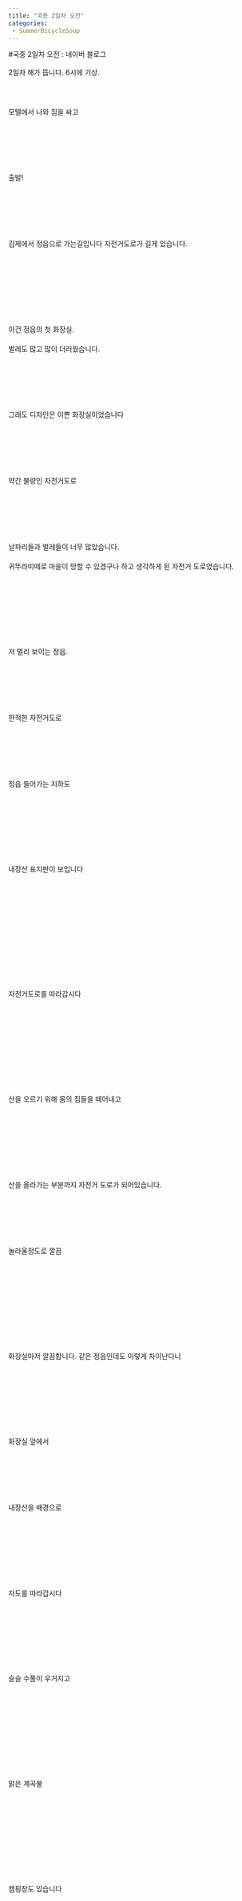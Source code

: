 ```yaml
---
title: "국종 2일차 오전"
categories:
 - SummerBicycleSoup
---
```

#국종 2일차 오전 : 네이버 블로그
<div class="wrap_rabbit pcol2 _param(1) _postViewArea221569496466" id="post-view221569496466">
<!-- Rabbit HTML --><div class="se-viewer se-theme-default" lang="ko-KR">
<!-- SE_DOC_HEADER_END -->
<div class="se-main-container">
<div class="se-component se-text se-l-default" id="SE-015d1a56-9641-11e9-b9f7-67d545621c95">
<div class="se-component-content">
<div class="se-section se-section-text se-l-default">
<div class="se-module se-module-text"><!-- SE-TEXT { --><p class="se-text-paragraph se-text-paragraph-align-" id="SE-01e40053-9645-11e9-b9f7-a94df94a8941" style="line-height:1.8;"><span class="se-fs- se-ff-" id="SE-16a0888f-9645-11e9-b9f7-1321f5962072" style="">2일차 해가 뜹니다. 6시에 기상.</span></p><!-- } SE-TEXT --><!-- SE-TEXT { --><p class="se-text-paragraph se-text-paragraph-align-" id="SE-01e40054-9645-11e9-b9f7-9d02187d0db8" style="line-height:1.8;"><span class="se-fs- se-ff-" id="SE-16a08890-9645-11e9-b9f7-655c726dc912" style="">​</span></p><!-- } SE-TEXT --><!-- SE-TEXT { --><p class="se-text-paragraph se-text-paragraph-align-" id="SE-ec0258c7-9644-11e9-b9f7-1f05f2184c27" style="line-height:1.8;"><span class="se-fs- se-ff-" id="SE-16a0afa1-9645-11e9-b9f7-950ce0bfb0a1" style="">모텔에서 나와 짐을 싸고</span></p><!-- } SE-TEXT --></div>
</div>
</div>
</div> <div class="se-component se-image se-l-default" id="SE-01563c5e-9641-11e9-b9f7-6f454ef03ac5">
<div class="se-component-content se-component-content-fit">
<div class="se-section se-section-image se-l-default se-section-align-justify">
<a class="se-module se-module-image __se_image_link __se_link" data-linkdata='{"id" : "SE-01563c5e-9641-11e9-b9f7-6f454ef03ac5", "src" : "https://postfiles.pstatic.net/MjAxOTA2MjRfMzAg/MDAxNTYxMzU0MjUyNDMz.uak0wwkz4vZPkqT8cX_Z0BP4SqYNGEcAfjyHZaKHUdkg.8fprc-KH8uHNg1zZU4w-XriyarOS85kx07nQaiJxIhwg.JPEG.dls32208/20190624_064521.jpg", "linkUse" : "false", "link" : ""}' data-linktype="img" href="#" onclick="return false;" style=" ">
<img alt="" class="se-image-resource" data-height="1600" data-lazy-src="https://postfiles.pstatic.net/MjAxOTA2MjRfMzAg/MDAxNTYxMzU0MjUyNDMz.uak0wwkz4vZPkqT8cX_Z0BP4SqYNGEcAfjyHZaKHUdkg.8fprc-KH8uHNg1zZU4w-XriyarOS85kx07nQaiJxIhwg.JPEG.dls32208/20190624_064521.jpg?type=w966" data-width="900" src="https://raw.githubusercontent.com/rage147-OwO/rage147-OwO.github.io/master/_images/images/2019-6-24-국종 2일차 오전/0.jpg">
</a> </div>
</div>
</div> <div class="se-component se-text se-l-default" id="SE-146059c6-9641-11e9-b9f7-8d1f4c3711cb">
<div class="se-component-content">
<div class="se-section se-section-text se-l-default">
<div class="se-module se-module-text"><!-- SE-TEXT { --><p class="se-text-paragraph se-text-paragraph-align-" id="SE-01ed4f27-9645-11e9-b9f7-e7223eadd113" style="line-height:1.8;"><span class="se-fs- se-ff-" id="SE-16a0fdc2-9645-11e9-b9f7-df31a500c53e" style="">​</span></p><!-- } SE-TEXT --><!-- SE-TEXT { --><p class="se-text-paragraph se-text-paragraph-align-" id="SE-01ed4f28-9645-11e9-b9f7-83bca5f59cad" style="line-height:1.8;"><span class="se-fs- se-ff-" id="SE-16a124d3-9645-11e9-b9f7-696de0847719" style="">​</span></p><!-- } SE-TEXT --><!-- SE-TEXT { --><p class="se-text-paragraph se-text-paragraph-align-" id="SE-ec03432d-9644-11e9-b9f7-c3e0fa32b56e" style="line-height:1.8;"><span class="se-fs- se-ff-" id="SE-16a124d4-9645-11e9-b9f7-254806e15361" style="">출발!</span></p><!-- } SE-TEXT --></div>
</div>
</div>
</div> <div class="se-component se-image se-l-default" id="SE-0156636f-9641-11e9-b9f7-35c918b74c00">
<div class="se-component-content se-component-content-fit">
<div class="se-section se-section-image se-l-default se-section-align-justify">
<a class="se-module se-module-image __se_image_link __se_link" data-linkdata='{"id" : "SE-0156636f-9641-11e9-b9f7-35c918b74c00", "src" : "https://postfiles.pstatic.net/MjAxOTA2MjRfMTQ3/MDAxNTYxMzU0MjU0NDI5.LDeknY_GbXAERbPcSpkDw3RQz1IEl90dVuMZbrtwgLog.VooLi4yokkhu0KgJrf59YEiq1b81I7MWMMIQGrrkNTgg.JPEG.dls32208/20190624_064524.jpg", "linkUse" : "false", "link" : ""}' data-linktype="img" href="#" onclick="return false;" style=" ">
<img alt="" class="se-image-resource" data-height="1600" data-lazy-src="https://postfiles.pstatic.net/MjAxOTA2MjRfMTQ3/MDAxNTYxMzU0MjU0NDI5.LDeknY_GbXAERbPcSpkDw3RQz1IEl90dVuMZbrtwgLog.VooLi4yokkhu0KgJrf59YEiq1b81I7MWMMIQGrrkNTgg.JPEG.dls32208/20190624_064524.jpg?type=w966" data-width="900" src="https://raw.githubusercontent.com/rage147-OwO/rage147-OwO.github.io/master/_images/images/2019-6-24-국종 2일차 오전/1.jpg">
</a> </div>
</div>
</div> <div class="se-component se-text se-l-default" id="SE-197799e7-9641-11e9-b9f7-312fba5371f2">
<div class="se-component-content">
<div class="se-section se-section-text se-l-default">
<div class="se-module se-module-text"><!-- SE-TEXT { --><p class="se-text-paragraph se-text-paragraph-align-" id="SE-01ee609b-9645-11e9-b9f7-a907a2504a3c" style="line-height:1.8;"><span class="se-fs- se-ff-" id="SE-16a1c115-9645-11e9-b9f7-018f2fcccc0d" style="">​</span></p><!-- } SE-TEXT --><!-- SE-TEXT { --><p class="se-text-paragraph se-text-paragraph-align-" id="SE-01ee609c-9645-11e9-b9f7-1935d3cb1451" style="line-height:1.8;"><span class="se-fs- se-ff-" id="SE-16a1c116-9645-11e9-b9f7-3b202e24df2a" style="">​</span></p><!-- } SE-TEXT --><!-- SE-TEXT { --><p class="se-text-paragraph se-text-paragraph-align-" id="SE-ec047bb3-9644-11e9-b9f7-d9e0d2c76413" style="line-height:1.8;"><span class="se-fs- se-ff-" id="SE-16a1c117-9645-11e9-b9f7-61d27ee91844" style="">김제에서 정읍으로 가는길입니다 자전거도로가 길게 있습니다.</span></p><!-- } SE-TEXT --></div>
</div>
</div>
</div> <div class="se-component se-image se-l-default" id="SE-01568a80-9641-11e9-b9f7-b5f0692dec75">
<div class="se-component-content se-component-content-fit">
<div class="se-section se-section-image se-l-default se-section-align-justify">
<a class="se-module se-module-image __se_image_link __se_link" data-linkdata='{"id" : "SE-01568a80-9641-11e9-b9f7-b5f0692dec75", "src" : "https://postfiles.pstatic.net/MjAxOTA2MjRfNTAg/MDAxNTYxMzU0MjU2NDY1.0iCQDpGmh1o2Zv2BLaXIHTopuD5BSMEWrroEqs4ga8Mg.76ORn1UTC0l_wBEjP-HPEWEYFEotJrdQW0ajbDN4qLUg.JPEG.dls32208/20190624_071003.jpg", "linkUse" : "false", "link" : ""}' data-linktype="img" href="#" onclick="return false;" style=" ">
<img alt="" class="se-image-resource" data-height="1600" data-lazy-src="https://postfiles.pstatic.net/MjAxOTA2MjRfNTAg/MDAxNTYxMzU0MjU2NDY1.0iCQDpGmh1o2Zv2BLaXIHTopuD5BSMEWrroEqs4ga8Mg.76ORn1UTC0l_wBEjP-HPEWEYFEotJrdQW0ajbDN4qLUg.JPEG.dls32208/20190624_071003.jpg?type=w966" data-width="900" src="https://raw.githubusercontent.com/rage147-OwO/rage147-OwO.github.io/master/_images/images/2019-6-24-국종 2일차 오전/2.jpg">
</a> </div>
</div>
</div> <div class="se-component se-text se-l-default" id="SE-6abd1d90-9641-11e9-b9f7-e759b707b676">
<div class="se-component-content">
<div class="se-section se-section-text se-l-default">
<div class="se-module se-module-text"><!-- SE-TEXT { --><p class="se-text-paragraph se-text-paragraph-align-" id="SE-01ef4aff-9645-11e9-b9f7-7939fe1e0117" style="line-height:1.8;"><span class="se-fs- se-ff-" id="SE-16a23648-9645-11e9-b9f7-1fc683308607" style="">​</span></p><!-- } SE-TEXT --><!-- SE-TEXT { --><p class="se-text-paragraph se-text-paragraph-align-" id="SE-01ef4b00-9645-11e9-b9f7-a990bc01d86d" style="line-height:1.8;"><span class="se-fs- se-ff-" id="SE-16a23649-9645-11e9-b9f7-cdbeb6ab3d64" style="">​</span></p><!-- } SE-TEXT --><!-- SE-TEXT { --><p class="se-text-paragraph se-text-paragraph-align-" id="SE-01ef4b01-9645-11e9-b9f7-7749b70671f8" style="line-height:1.8;"><span class="se-fs- se-ff-" id="SE-16a2364a-9645-11e9-b9f7-4b409574903d" style="">​</span></p><!-- } SE-TEXT --><!-- SE-TEXT { --><p class="se-text-paragraph se-text-paragraph-align-" id="SE-01ef4b02-9645-11e9-b9f7-076f1f6933db" style="line-height:1.8;"><span class="se-fs- se-ff-" id="SE-16a2364b-9645-11e9-b9f7-0793004cfafa" style="">이건 정읍의 첫 화장실.</span></p><!-- } SE-TEXT --><!-- SE-TEXT { --><p class="se-text-paragraph se-text-paragraph-align-" id="SE-ec05b43d-9644-11e9-b9f7-093e64faaca5" style="line-height:1.8;"><span class="se-fs- se-ff-" id="SE-16a25d5c-9645-11e9-b9f7-b1916ae738bb" style="">벌레도 많고 많이 더러웠습니다.</span></p><!-- } SE-TEXT --></div>
</div>
</div>
</div> <div class="se-component se-image se-l-default" id="SE-01568a81-9641-11e9-b9f7-3719beb6e497">
<div class="se-component-content se-component-content-fit">
<div class="se-section se-section-image se-l-default se-section-align-justify">
<a class="se-module se-module-image __se_image_link __se_link" data-linkdata='{"id" : "SE-01568a81-9641-11e9-b9f7-3719beb6e497", "src" : "https://postfiles.pstatic.net/MjAxOTA2MjRfMjEy/MDAxNTYxMzU0MjU3ODEz.L-ZzEcb2xQFbwXr4oHRGWlkqvg41vwZxwfItRqUFJN0g.gl9wDgD-Isn1SDe73ofO7pjvgJlDrqWslnmgordH7fAg.JPEG.dls32208/20190624_081927.jpg", "linkUse" : "false", "link" : ""}' data-linktype="img" href="#" onclick="return false;" style=" ">
<img alt="" class="se-image-resource" data-height="506" data-lazy-src="https://postfiles.pstatic.net/MjAxOTA2MjRfMjEy/MDAxNTYxMzU0MjU3ODEz.L-ZzEcb2xQFbwXr4oHRGWlkqvg41vwZxwfItRqUFJN0g.gl9wDgD-Isn1SDe73ofO7pjvgJlDrqWslnmgordH7fAg.JPEG.dls32208/20190624_081927.jpg?type=w966" data-width="900" src="https://raw.githubusercontent.com/rage147-OwO/rage147-OwO.github.io/master/_images/images/2019-6-24-국종 2일차 오전/3.jpg">
</a> </div>
</div>
</div> <div class="se-component se-text se-l-default" id="SE-7e39f9b5-9641-11e9-b9f7-f9239c7296da">
<div class="se-component-content">
<div class="se-section se-section-text se-l-default">
<div class="se-module se-module-text"><!-- SE-TEXT { --><p class="se-text-paragraph se-text-paragraph-align-" id="SE-01f03565-9645-11e9-b9f7-774e7e2f468b" style="line-height:1.8;"><span class="se-fs- se-ff-" id="SE-16a2ab7d-9645-11e9-b9f7-5543333810d1" style="">​</span></p><!-- } SE-TEXT --><!-- SE-TEXT { --><p class="se-text-paragraph se-text-paragraph-align-" id="SE-01f03566-9645-11e9-b9f7-69329f1e4c77" style="line-height:1.8;"><span class="se-fs- se-ff-" id="SE-16a2d28e-9645-11e9-b9f7-53f1d2db47b3" style="">​</span></p><!-- } SE-TEXT --><!-- SE-TEXT { --><p class="se-text-paragraph se-text-paragraph-align-" id="SE-ec069ea3-9644-11e9-b9f7-6710025633e2" style="line-height:1.8;"><span class="se-fs- se-ff-" id="SE-16a2d28f-9645-11e9-b9f7-7d4ee3a94495" style="">그래도 디자인은 이쁜 화장실이었습니다</span></p><!-- } SE-TEXT --></div>
</div>
</div>
</div> <div class="se-component se-image se-l-default" id="SE-0156b192-9641-11e9-b9f7-dda8bd014333">
<div class="se-component-content se-component-content-fit">
<div class="se-section se-section-image se-l-default se-section-align-justify">
<a class="se-module se-module-image __se_image_link __se_link" data-linkdata='{"id" : "SE-0156b192-9641-11e9-b9f7-dda8bd014333", "src" : "https://postfiles.pstatic.net/MjAxOTA2MjRfMTM5/MDAxNTYxMzU0MjU5MTc1.Bs83FSdd0jO67zeXvV6hVLjG4v4mr7IvW1wSkdrxTj4g.sZKTwgPnriSwqhORrMs_UllGrwsrJP-HP8H73Nx1LXYg.JPEG.dls32208/20190624_081950.jpg", "linkUse" : "false", "link" : ""}' data-linktype="img" href="#" onclick="return false;" style=" ">
<img alt="" class="se-image-resource" data-height="506" data-lazy-src="https://postfiles.pstatic.net/MjAxOTA2MjRfMTM5/MDAxNTYxMzU0MjU5MTc1.Bs83FSdd0jO67zeXvV6hVLjG4v4mr7IvW1wSkdrxTj4g.sZKTwgPnriSwqhORrMs_UllGrwsrJP-HP8H73Nx1LXYg.JPEG.dls32208/20190624_081950.jpg?type=w966" data-width="900" src="https://raw.githubusercontent.com/rage147-OwO/rage147-OwO.github.io/master/_images/images/2019-6-24-국종 2일차 오전/4.jpg"/>
</a> </div>
</div>
</div> <div class="se-component se-text se-l-default" id="SE-d0d7446e-9641-11e9-b9f7-4dcdb8db2830">
<div class="se-component-content">
<div class="se-section se-section-text se-l-default">
<div class="se-module se-module-text"><!-- SE-TEXT { --><p class="se-text-paragraph se-text-paragraph-align-" id="SE-01f11fc9-9645-11e9-b9f7-b77f9807ba94" style="line-height:1.8;"><span class="se-fs- se-ff-" id="SE-16a320b0-9645-11e9-b9f7-e9f634211271" style="">​</span></p><!-- } SE-TEXT --><!-- SE-TEXT { --><p class="se-text-paragraph se-text-paragraph-align-" id="SE-01f11fca-9645-11e9-b9f7-c5ac6fc152ba" style="line-height:1.8;"><span class="se-fs- se-ff-" id="SE-16a320b1-9645-11e9-b9f7-1d6fa6c7fbb1" style="">​</span></p><!-- } SE-TEXT --><!-- SE-TEXT { --><p class="se-text-paragraph se-text-paragraph-align-" id="SE-ec078909-9644-11e9-b9f7-b51e246cd52d" style="line-height:1.8;"><span class="se-fs- se-ff-" id="SE-16a320b2-9645-11e9-b9f7-1f7c42ac4d1a" style="">약간 불량인 자전거도로</span></p><!-- } SE-TEXT --></div>
</div>
</div>
</div> <div class="se-component se-image se-l-default" id="SE-0156d8a3-9641-11e9-b9f7-5bb4eefab5da">
<div class="se-component-content se-component-content-fit">
<div class="se-section se-section-image se-l-default se-section-align-justify">
<a class="se-module se-module-image __se_image_link __se_link" data-linkdata='{"id" : "SE-0156d8a3-9641-11e9-b9f7-5bb4eefab5da", "src" : "https://postfiles.pstatic.net/MjAxOTA2MjRfMjg3/MDAxNTYxMzU0MjYxMDc4.zUA8WQXVuRuAcbzHiSf6FnFID_t5Fxn2JfMmgQ0jj6Mg.i5A1vQmLICMQ9mQW3FbevjPFNH2nvD-6nSZ36r7iamEg.JPEG.dls32208/20190624_082430.jpg", "linkUse" : "false", "link" : ""}' data-linktype="img" href="#" onclick="return false;" style=" ">
<img alt="" class="se-image-resource" data-height="1600" data-lazy-src="https://postfiles.pstatic.net/MjAxOTA2MjRfMjg3/MDAxNTYxMzU0MjYxMDc4.zUA8WQXVuRuAcbzHiSf6FnFID_t5Fxn2JfMmgQ0jj6Mg.i5A1vQmLICMQ9mQW3FbevjPFNH2nvD-6nSZ36r7iamEg.JPEG.dls32208/20190624_082430.jpg?type=w966" data-width="900" src="https://raw.githubusercontent.com/rage147-OwO/rage147-OwO.github.io/master/_images/images/2019-6-24-국종 2일차 오전/5.jpg"/>
</a> </div>
</div>
</div> <div class="se-component se-text se-l-default" id="SE-ff1668aa-9641-11e9-b9f7-8bb36e8d250e">
<div class="se-component-content">
<div class="se-section se-section-text se-l-default">
<div class="se-module se-module-text"><!-- SE-TEXT { --><p class="se-text-paragraph se-text-paragraph-align-" id="SE-01f20a2d-9645-11e9-b9f7-852a0d48cb24" style="line-height:1.8;"><span class="se-fs- se-ff-" id="SE-16a395e3-9645-11e9-b9f7-7916ce3f2f25" style="">​</span></p><!-- } SE-TEXT --><!-- SE-TEXT { --><p class="se-text-paragraph se-text-paragraph-align-" id="SE-01f20a2e-9645-11e9-b9f7-33330e884f7c" style="line-height:1.8;"><span class="se-fs- se-ff-" id="SE-16a395e4-9645-11e9-b9f7-551bc663e9cf" style="">​</span></p><!-- } SE-TEXT --><!-- SE-TEXT { --><p class="se-text-paragraph se-text-paragraph-align-" id="SE-ec08736f-9644-11e9-b9f7-cff8982c9a21" style="line-height:1.8;"><span class="se-fs- se-ff-" id="SE-16a395e5-9645-11e9-b9f7-6f854ad901f5" style="">날파리들과 벌레들이 너무 많았습니다.</span></p><!-- } SE-TEXT --><!-- SE-TEXT { --><p class="se-text-paragraph se-text-paragraph-align-" id="SE-16a395e7-9645-11e9-b9f7-e3fc4c136f6b" style="line-height:1.8;"><span class="se-fs- se-ff-" id="SE-16a395e6-9645-11e9-b9f7-9531dd5602df" style="">귀뚜라미떼로 마을이 망할 수 있겠구나 하고 생각하게 된 자전거 도로였습니다.</span></p><!-- } SE-TEXT --><!-- SE-TEXT { --><p class="se-text-paragraph se-text-paragraph-align-" id="SE-16a395e9-9645-11e9-b9f7-2fdfcf0e899b" style="line-height:1.8;"><span class="se-fs- se-ff-" id="SE-16a395e8-9645-11e9-b9f7-45853d11179d" style="">​</span></p><!-- } SE-TEXT --></div>
</div>
</div>
</div> <div class="se-component se-image se-l-default" id="SE-0156d8a4-9641-11e9-b9f7-854300b0d789">
<div class="se-component-content se-component-content-fit">
<div class="se-section se-section-image se-l-default se-section-align-justify">
<a class="se-module se-module-image __se_image_link __se_link" data-linkdata='{"id" : "SE-0156d8a4-9641-11e9-b9f7-854300b0d789", "src" : "https://postfiles.pstatic.net/MjAxOTA2MjRfMzkg/MDAxNTYxMzU0MjYyODYy.0Ig3ADqx4KEkvrTyVbXiGPKnPSVd3U25hxq9SDMfxqQg.c2OoyKbBw2wKU_e1bZ8EFlFX1Nbq0-P4X0tKhhTAW4Ug.JPEG.dls32208/20190624_085454.jpg", "linkUse" : "false", "link" : ""}' data-linktype="img" href="#" onclick="return false;" style=" ">
<img alt="" class="se-image-resource" data-height="1600" data-lazy-src="https://postfiles.pstatic.net/MjAxOTA2MjRfMzkg/MDAxNTYxMzU0MjYyODYy.0Ig3ADqx4KEkvrTyVbXiGPKnPSVd3U25hxq9SDMfxqQg.c2OoyKbBw2wKU_e1bZ8EFlFX1Nbq0-P4X0tKhhTAW4Ug.JPEG.dls32208/20190624_085454.jpg?type=w966" data-width="900" src="https://raw.githubusercontent.com/rage147-OwO/rage147-OwO.github.io/master/_images/images/2019-6-24-국종 2일차 오전/6.jpg"/>
</a> </div>
</div>
</div> <div class="se-component se-text se-l-default" id="SE-35eeeff1-9642-11e9-b9f7-cb951668b5d3">
<div class="se-component-content">
<div class="se-section se-section-text se-l-default">
<div class="se-module se-module-text"><!-- SE-TEXT { --><p class="se-text-paragraph se-text-paragraph-align-" id="SE-01f342b1-9645-11e9-b9f7-ed47c1ca6a33" style="line-height:1.8;"><span class="se-fs- se-ff-" id="SE-16a40b1a-9645-11e9-b9f7-1304f87e2edc" style="">​</span></p><!-- } SE-TEXT --><!-- SE-TEXT { --><p class="se-text-paragraph se-text-paragraph-align-" id="SE-01f342b2-9645-11e9-b9f7-11ecb6554ab3" style="line-height:1.8;"><span class="se-fs- se-ff-" id="SE-16a40b1b-9645-11e9-b9f7-0716787b033f" style="">​</span></p><!-- } SE-TEXT --><!-- SE-TEXT { --><p class="se-text-paragraph se-text-paragraph-align-" id="SE-ec0936c9-9644-11e9-b9f7-6bd66aba307b" style="line-height:1.8;"><span class="se-fs- se-ff-" id="SE-16a40b1c-9645-11e9-b9f7-2fd6e58cba0b" style="">저 멀리 보이는 정읍.</span></p><!-- } SE-TEXT --></div>
</div>
</div>
</div> <div class="se-component se-image se-l-default" id="SE-0156ffb5-9641-11e9-b9f7-4bac01257728">
<div class="se-component-content se-component-content-fit">
<div class="se-section se-section-image se-l-default se-section-align-justify">
<a class="se-module se-module-image __se_image_link __se_link" data-linkdata='{"id" : "SE-0156ffb5-9641-11e9-b9f7-4bac01257728", "src" : "https://postfiles.pstatic.net/MjAxOTA2MjRfMjIg/MDAxNTYxMzU0MjY0OTI0.rWQJZgEcSO7lBA3Qu28p2Okv-_n0D4wqflwwVeHBFEIg.lN9zbhttFlIqtrUeFga-kdRv0-7p5c1DxtL6d7IWsL4g.JPEG.dls32208/20190624_085944.jpg", "linkUse" : "false", "link" : ""}' data-linktype="img" href="#" onclick="return false;" style=" ">
<img alt="" class="se-image-resource" data-height="1600" data-lazy-src="https://postfiles.pstatic.net/MjAxOTA2MjRfMjIg/MDAxNTYxMzU0MjY0OTI0.rWQJZgEcSO7lBA3Qu28p2Okv-_n0D4wqflwwVeHBFEIg.lN9zbhttFlIqtrUeFga-kdRv0-7p5c1DxtL6d7IWsL4g.JPEG.dls32208/20190624_085944.jpg?type=w966" data-width="900" src="https://raw.githubusercontent.com/rage147-OwO/rage147-OwO.github.io/master/_images/images/2019-6-24-국종 2일차 오전/7.jpg"/>
</a> </div>
</div>
</div> <div class="se-component se-text se-l-default" id="SE-48758546-9642-11e9-b9f7-232e9c4fb2aa">
<div class="se-component-content">
<div class="se-section se-section-text se-l-default">
<div class="se-module se-module-text"><!-- SE-TEXT { --><p class="se-text-paragraph se-text-paragraph-align-" id="SE-01f42d15-9645-11e9-b9f7-6ba3fa2cf34f" style="line-height:1.8;"><span class="se-fs- se-ff-" id="SE-16a4a75d-9645-11e9-b9f7-ad5d269e427b" style="">​</span></p><!-- } SE-TEXT --><!-- SE-TEXT { --><p class="se-text-paragraph se-text-paragraph-align-" id="SE-01f42d16-9645-11e9-b9f7-6b2df2a6cc1d" style="line-height:1.8;"><span class="se-fs- se-ff-" id="SE-16a4a75e-9645-11e9-b9f7-6d87cbb71d13" style="">​</span></p><!-- } SE-TEXT --><!-- SE-TEXT { --><p class="se-text-paragraph se-text-paragraph-align-" id="SE-ec09d30f-9644-11e9-b9f7-05fb42e124cd" style="line-height:1.8;"><span class="se-fs- se-ff-" id="SE-16a4a75f-9645-11e9-b9f7-83dc5adaee09" style="">한적한 자전거도로</span></p><!-- } SE-TEXT --></div>
</div>
</div>
</div> <div class="se-component se-image se-l-default" id="SE-015726c6-9641-11e9-b9f7-6b38a304e62f">
<div class="se-component-content se-component-content-fit">
<div class="se-section se-section-image se-l-default se-section-align-justify">
<a class="se-module se-module-image __se_image_link __se_link" data-linkdata='{"id" : "SE-015726c6-9641-11e9-b9f7-6b38a304e62f", "src" : "https://postfiles.pstatic.net/MjAxOTA2MjRfMjQw/MDAxNTYxMzU0MjY2ODc0.iQvUqP4Y-t9DB-74VFUV3gShATpya8siPID6ykwh9M0g.QEDEQwsnOEQHCNBNgpqBwIEniX06JMEM2vCndJsdN_Ig.JPEG.dls32208/20190624_091033.jpg", "linkUse" : "false", "link" : ""}' data-linktype="img" href="#" onclick="return false;" style=" ">
<img alt="" class="se-image-resource" data-height="1600" data-lazy-src="https://postfiles.pstatic.net/MjAxOTA2MjRfMjQw/MDAxNTYxMzU0MjY2ODc0.iQvUqP4Y-t9DB-74VFUV3gShATpya8siPID6ykwh9M0g.QEDEQwsnOEQHCNBNgpqBwIEniX06JMEM2vCndJsdN_Ig.JPEG.dls32208/20190624_091033.jpg?type=w966" data-width="900" src="https://raw.githubusercontent.com/rage147-OwO/rage147-OwO.github.io/master/_images/images/2019-6-24-국종 2일차 오전/8.jpg"/>
</a> </div>
</div>
</div> <div class="se-component se-text se-l-default" id="SE-55b60253-9642-11e9-b9f7-43c6304f9ee6">
<div class="se-component-content">
<div class="se-section se-section-text se-l-default">
<div class="se-module se-module-text"><!-- SE-TEXT { --><p class="se-text-paragraph se-text-paragraph-align-" id="SE-01f51779-9645-11e9-b9f7-499164153619" style="line-height:1.8;"><span class="se-fs- se-ff-" id="SE-16a4f580-9645-11e9-b9f7-c37a9bea51df" style="">​</span></p><!-- } SE-TEXT --><!-- SE-TEXT { --><p class="se-text-paragraph se-text-paragraph-align-" id="SE-01f5177a-9645-11e9-b9f7-83bc2c5171a6" style="line-height:1.8;"><span class="se-fs- se-ff-" id="SE-16a4f581-9645-11e9-b9f7-39e78c8b0697" style="">​</span></p><!-- } SE-TEXT --><!-- SE-TEXT { --><p class="se-text-paragraph se-text-paragraph-align-" id="SE-ec0abd75-9644-11e9-b9f7-f53467d87a84" style="line-height:1.8;"><span class="se-fs- se-ff-" id="SE-16a4f582-9645-11e9-b9f7-ff6d201635be" style="">정읍 들어가는 지하도</span></p><!-- } SE-TEXT --></div>
</div>
</div>
</div> <div class="se-component se-image se-l-default" id="SE-01574dd7-9641-11e9-b9f7-230bb37f1188">
<div class="se-component-content se-component-content-fit">
<div class="se-section se-section-image se-l-default se-section-align-justify">
<a class="se-module se-module-image __se_image_link __se_link" data-linkdata='{"id" : "SE-01574dd7-9641-11e9-b9f7-230bb37f1188", "src" : "https://postfiles.pstatic.net/MjAxOTA2MjRfMTk1/MDAxNTYxMzU0MjY4OTEw.EsbtoNTgEv3EWsLh0DhfOFlN7gX9_sbZoJuQ_4u7yyQg.8HfXiNxZKKaTz1HUCJMzSgNQhJP-n05bHH6WzPCR5NIg.JPEG.dls32208/20190624_092506%280%29.jpg", "linkUse" : "false", "link" : ""}' data-linktype="img" href="#" onclick="return false;" style=" ">
<img alt="" class="se-image-resource" data-height="1600" data-lazy-src="https://postfiles.pstatic.net/MjAxOTA2MjRfMTk1/MDAxNTYxMzU0MjY4OTEw.EsbtoNTgEv3EWsLh0DhfOFlN7gX9_sbZoJuQ_4u7yyQg.8HfXiNxZKKaTz1HUCJMzSgNQhJP-n05bHH6WzPCR5NIg.JPEG.dls32208/20190624_092506%280%29.jpg?type=w966" data-width="900" src="https://raw.githubusercontent.com/rage147-OwO/rage147-OwO.github.io/master/_images/images/2019-6-24-국종 2일차 오전/9.jpg"/>
</a> </div>
</div>
</div> <div class="se-component se-text se-l-default" id="SE-6014e20c-9642-11e9-b9f7-f745a7ad93aa">
<div class="se-component-content">
<div class="se-section se-section-text se-l-default">
<div class="se-module se-module-text"><!-- SE-TEXT { --><p class="se-text-paragraph se-text-paragraph-align-" id="SE-01f601dd-9645-11e9-b9f7-198a5a4508c3" style="line-height:1.8;"><span class="se-fs- se-ff-" id="SE-16a543a3-9645-11e9-b9f7-59017d62a05a" style="">​</span></p><!-- } SE-TEXT --><!-- SE-TEXT { --><p class="se-text-paragraph se-text-paragraph-align-" id="SE-01f601de-9645-11e9-b9f7-cfb488f1cd8c" style="line-height:1.8;"><span class="se-fs- se-ff-" id="SE-16a543a4-9645-11e9-b9f7-ef3dc6fa686d" style="">​</span></p><!-- } SE-TEXT --><!-- SE-TEXT { --><p class="se-text-paragraph se-text-paragraph-align-" id="SE-01f601df-9645-11e9-b9f7-bfcd922e1c02" style="line-height:1.8;"><span class="se-fs- se-ff-" id="SE-16a543a5-9645-11e9-b9f7-e7e4c3bcb562" style="">​</span></p><!-- } SE-TEXT --><!-- SE-TEXT { --><p class="se-text-paragraph se-text-paragraph-align-" id="SE-ec0b32ad-9644-11e9-b9f7-99ff44025592" style="line-height:1.8;"><span class="se-fs- se-ff-" id="SE-16a543a6-9645-11e9-b9f7-938d3f135d2b" style="">내장산 표지판이 보입니다</span></p><!-- } SE-TEXT --></div>
</div>
</div>
</div> <div class="se-component se-image se-l-default" id="SE-01579bf9-9641-11e9-b9f7-07c041ef6bac">
<div class="se-component-content se-component-content-fit">
<div class="se-section se-section-image se-l-default se-section-align-justify">
<a class="se-module se-module-image __se_image_link __se_link" data-linkdata='{"id" : "SE-01579bf9-9641-11e9-b9f7-07c041ef6bac", "src" : "https://postfiles.pstatic.net/MjAxOTA2MjRfMTg4/MDAxNTYxMzU0MjczMTE3.lOP6UDAAG1Ymc5xez3U3pGOU9FeZbNi2ve7cnfyxZLsg.i4t1aYv3uZFhL9h2iwz98GAjcasua1EwW8l2yCu5UPgg.JPEG.dls32208/20190624_092718.jpg", "linkUse" : "false", "link" : ""}' data-linktype="img" href="#" onclick="return false;" style=" ">
<img alt="" class="se-image-resource" data-height="1600" data-lazy-src="https://postfiles.pstatic.net/MjAxOTA2MjRfMTg4/MDAxNTYxMzU0MjczMTE3.lOP6UDAAG1Ymc5xez3U3pGOU9FeZbNi2ve7cnfyxZLsg.i4t1aYv3uZFhL9h2iwz98GAjcasua1EwW8l2yCu5UPgg.JPEG.dls32208/20190624_092718.jpg?type=w966" data-width="900" src="https://raw.githubusercontent.com/rage147-OwO/rage147-OwO.github.io/master/_images/images/2019-6-24-국종 2일차 오전/10.jpg"/>
</a> </div>
</div>
</div> <div class="se-component se-text se-l-default" id="SE-68caa6ab-9642-11e9-b9f7-dd7da1647bfc">
<div class="se-component-content">
<div class="se-section se-section-text se-l-default">
<div class="se-module se-module-text"><!-- SE-TEXT { --><p class="se-text-paragraph se-text-paragraph-align-" id="SE-01f71352-9645-11e9-b9f7-879e0ff90ab0" style="line-height:1.8;"><span class="se-fs- se-ff-" id="SE-16a591c7-9645-11e9-b9f7-dde0e1a36f87" style="">​</span></p><!-- } SE-TEXT --><!-- SE-TEXT { --><p class="se-text-paragraph se-text-paragraph-align-" id="SE-01f71353-9645-11e9-b9f7-011239aaf0c8" style="line-height:1.8;"><span class="se-fs- se-ff-" id="SE-16a591c8-9645-11e9-b9f7-b9fb241673e2" style="">​</span></p><!-- } SE-TEXT --><!-- SE-TEXT { --><p class="se-text-paragraph se-text-paragraph-align-" id="SE-01f71354-9645-11e9-b9f7-0b378454a36d" style="line-height:1.8;"><span class="se-fs- se-ff-" id="SE-16a591c9-9645-11e9-b9f7-d11e99123668" style="">​</span></p><!-- } SE-TEXT --><!-- SE-TEXT { --><p class="se-text-paragraph se-text-paragraph-align-" id="SE-01f71355-9645-11e9-b9f7-256c22b9f6c6" style="line-height:1.8;"><span class="se-fs- se-ff-" id="SE-16a5b8da-9645-11e9-b9f7-511236a3c029" style="">​</span></p><!-- } SE-TEXT --><!-- SE-TEXT { --><p class="se-text-paragraph se-text-paragraph-align-" id="SE-01f71356-9645-11e9-b9f7-713554bfc987" style="line-height:1.8;"><span class="se-fs- se-ff-" id="SE-16a5b8db-9645-11e9-b9f7-b72def7635c5" style="">​</span></p><!-- } SE-TEXT --><!-- SE-TEXT { --><p class="se-text-paragraph se-text-paragraph-align-" id="SE-ec0bcef9-9644-11e9-b9f7-47af14ba024c" style="line-height:1.8;"><span class="se-fs- se-ff-" id="SE-16a5b8dc-9645-11e9-b9f7-65f997cef926" style="">자전거도로를 따라갑시다</span></p><!-- } SE-TEXT --></div>
</div>
</div>
</div> <div class="se-component se-image se-l-default" id="SE-0158112b-9641-11e9-b9f7-53d9bd18bd70">
<div class="se-component-content se-component-content-fit">
<div class="se-section se-section-image se-l-default se-section-align-justify">
<a class="se-module se-module-image __se_image_link __se_link" data-linkdata='{"id" : "SE-0158112b-9641-11e9-b9f7-53d9bd18bd70", "src" : "https://postfiles.pstatic.net/MjAxOTA2MjRfMjEg/MDAxNTYxMzU0Mjc3NDYy.Qe37yGioU0m4PqrbfZe7JAKvbMjKAmpO_w-Cgnk8wt8g.v-5oOBMKoeJE7Jl7mhMu1cqGtcse4NBs7E1F51HyKt8g.JPEG.dls32208/20190624_100527.jpg", "linkUse" : "false", "link" : ""}' data-linktype="img" href="#" onclick="return false;" style=" ">
<img alt="" class="se-image-resource" data-height="1600" data-lazy-src="https://postfiles.pstatic.net/MjAxOTA2MjRfMjEg/MDAxNTYxMzU0Mjc3NDYy.Qe37yGioU0m4PqrbfZe7JAKvbMjKAmpO_w-Cgnk8wt8g.v-5oOBMKoeJE7Jl7mhMu1cqGtcse4NBs7E1F51HyKt8g.JPEG.dls32208/20190624_100527.jpg?type=w966" data-width="900" src="https://raw.githubusercontent.com/rage147-OwO/rage147-OwO.github.io/master/_images/images/2019-6-24-국종 2일차 오전/11.jpg"/>
</a> </div>
</div>
</div> <div class="se-component se-text se-l-default" id="SE-759b9874-9642-11e9-b9f7-b7eb62905dbb">
<div class="se-component-content">
<div class="se-section se-section-text se-l-default">
<div class="se-module se-module-text"><!-- SE-TEXT { --><p class="se-text-paragraph se-text-paragraph-align-" id="SE-01f7d6a9-9645-11e9-b9f7-517b4e38fbf0" style="line-height:1.8;"><span class="se-fs- se-ff-" id="SE-16a5dfed-9645-11e9-b9f7-69b4ea7b8c81" style="">​</span></p><!-- } SE-TEXT --><!-- SE-TEXT { --><p class="se-text-paragraph se-text-paragraph-align-" id="SE-01f7d6aa-9645-11e9-b9f7-f3b6fcd3c03f" style="line-height:1.8;"><span class="se-fs- se-ff-" id="SE-16a606fe-9645-11e9-b9f7-ada3f459a217" style="">​</span></p><!-- } SE-TEXT --><!-- SE-TEXT { --><p class="se-text-paragraph se-text-paragraph-align-" id="SE-01f7fdbb-9645-11e9-b9f7-47f46f411c20" style="line-height:1.8;"><span class="se-fs- se-ff-" id="SE-16a606ff-9645-11e9-b9f7-772c424ad7b8" style="">​</span></p><!-- } SE-TEXT --><!-- SE-TEXT { --><p class="se-text-paragraph se-text-paragraph-align-" id="SE-01f7fdbc-9645-11e9-b9f7-53ad091057f0" style="line-height:1.8;"><span class="se-fs- se-ff-" id="SE-16a60700-9645-11e9-b9f7-257fa516ec3a" style="">​</span></p><!-- } SE-TEXT --><!-- SE-TEXT { --><p class="se-text-paragraph se-text-paragraph-align-" id="SE-ec0c6b43-9644-11e9-b9f7-776d6e1ea135" style="line-height:1.8;"><span class="se-fs- se-ff-" id="SE-16a60701-9645-11e9-b9f7-83b242333dad" style="">산을 오르기 위해 몸의 짐들을 떼어내고</span></p><!-- } SE-TEXT --></div>
</div>
</div>
</div> <div class="se-component se-image se-l-default" id="SE-0158383d-9641-11e9-b9f7-37911d212265">
<div class="se-component-content se-component-content-fit">
<div class="se-section se-section-image se-l-default se-section-align-justify">
<a class="se-module se-module-image __se_image_link __se_link" data-linkdata='{"id" : "SE-0158383d-9641-11e9-b9f7-37911d212265", "src" : "https://postfiles.pstatic.net/MjAxOTA2MjRfMTUy/MDAxNTYxMzU0MjgxNjEz.U9Sh54JtN_ctXGmmKFAUtu7WFWhThXNAhTV7RguJxiEg.jdZQ1Q7WG1A-lro3iqB_uYhK9Q4Q3eI6vLuT_VeAlMwg.JPEG.dls32208/20190624_101816.jpg", "linkUse" : "false", "link" : ""}' data-linktype="img" href="#" onclick="return false;" style=" ">
<img alt="" class="se-image-resource" data-height="1600" data-lazy-src="https://postfiles.pstatic.net/MjAxOTA2MjRfMTUy/MDAxNTYxMzU0MjgxNjEz.U9Sh54JtN_ctXGmmKFAUtu7WFWhThXNAhTV7RguJxiEg.jdZQ1Q7WG1A-lro3iqB_uYhK9Q4Q3eI6vLuT_VeAlMwg.JPEG.dls32208/20190624_101816.jpg?type=w966" data-width="900" src="https://raw.githubusercontent.com/rage147-OwO/rage147-OwO.github.io/master/_images/images/2019-6-24-국종 2일차 오전/12.jpg"/>
</a> </div>
</div>
</div> <div class="se-component se-text se-l-default" id="SE-8d0fa035-9642-11e9-b9f7-85ee0de3276b">
<div class="se-component-content">
<div class="se-section se-section-text se-l-default">
<div class="se-module se-module-text"><!-- SE-TEXT { --><p class="se-text-paragraph se-text-paragraph-align-" id="SE-01f8c10f-9645-11e9-b9f7-2555833bf156" style="line-height:1.8;"><span class="se-fs- se-ff-" id="SE-16a62e12-9645-11e9-b9f7-25cb21b2ac40" style="">​</span></p><!-- } SE-TEXT --><!-- SE-TEXT { --><p class="se-text-paragraph se-text-paragraph-align-" id="SE-01f8c110-9645-11e9-b9f7-4d6096df8959" style="line-height:1.8;"><span class="se-fs- se-ff-" id="SE-16a65523-9645-11e9-b9f7-ebb716f55087" style="">​</span></p><!-- } SE-TEXT --><!-- SE-TEXT { --><p class="se-text-paragraph se-text-paragraph-align-" id="SE-01f8c111-9645-11e9-b9f7-fd9391f0c305" style="line-height:1.8;"><span class="se-fs- se-ff-" id="SE-16a65524-9645-11e9-b9f7-43f9c1f4bab9" style="">​</span></p><!-- } SE-TEXT --><!-- SE-TEXT { --><p class="se-text-paragraph se-text-paragraph-align-" id="SE-ec0ce07b-9644-11e9-b9f7-2d547ce4e728" style="line-height:1.8;"><span class="se-fs- se-ff-" id="SE-16a65525-9645-11e9-b9f7-23771d230b5b" style="">산을 올라가는 부분까지 자전거 도로가 되어있습니다.</span></p><!-- } SE-TEXT --></div>
</div>
</div>
</div> <div class="se-component se-image se-l-default" id="SE-01585f4e-9641-11e9-b9f7-63051b0c4ce3">
<div class="se-component-content se-component-content-fit">
<div class="se-section se-section-image se-l-default se-section-align-justify">
<a class="se-module se-module-image __se_image_link __se_link" data-linkdata='{"id" : "SE-01585f4e-9641-11e9-b9f7-63051b0c4ce3", "src" : "https://postfiles.pstatic.net/MjAxOTA2MjRfODgg/MDAxNTYxMzU0MjgzMDY4.5onjfNq0ZM2IgEDpv3atdA6AYjQaPWcjOD02v070qgUg.yEHzbaDwmvsqH1ijZqEgPANdx175XhuZpxiDiTUa_xog.JPEG.dls32208/20190624_102621.jpg", "linkUse" : "false", "link" : ""}' data-linktype="img" href="#" onclick="return false;" style=" ">
<img alt="" class="se-image-resource" data-height="506" data-lazy-src="https://postfiles.pstatic.net/MjAxOTA2MjRfODgg/MDAxNTYxMzU0MjgzMDY4.5onjfNq0ZM2IgEDpv3atdA6AYjQaPWcjOD02v070qgUg.yEHzbaDwmvsqH1ijZqEgPANdx175XhuZpxiDiTUa_xog.JPEG.dls32208/20190624_102621.jpg?type=w966" data-width="900" src="https://raw.githubusercontent.com/rage147-OwO/rage147-OwO.github.io/master/_images/images/2019-6-24-국종 2일차 오전/13.jpg"/>
</a> </div>
</div>
</div> <div class="se-component se-text se-l-default" id="SE-9c36900c-9642-11e9-b9f7-138cc7d4d00c">
<div class="se-component-content">
<div class="se-section se-section-text se-l-default">
<div class="se-module se-module-text"><!-- SE-TEXT { --><p class="se-text-paragraph se-text-paragraph-align-" id="SE-01f9ab74-9645-11e9-b9f7-67f28e0f252e" style="line-height:1.8;"><span class="se-fs- se-ff-" id="SE-16a67c36-9645-11e9-b9f7-db4902b232f7" style="">​</span></p><!-- } SE-TEXT --><!-- SE-TEXT { --><p class="se-text-paragraph se-text-paragraph-align-" id="SE-01f9ab75-9645-11e9-b9f7-194bf731240f" style="line-height:1.8;"><span class="se-fs- se-ff-" id="SE-16a6a347-9645-11e9-b9f7-a9351e03a0ea" style="">​</span></p><!-- } SE-TEXT --><!-- SE-TEXT { --><p class="se-text-paragraph se-text-paragraph-align-" id="SE-ec0d55b1-9644-11e9-b9f7-cda812fb54ea" style="line-height:1.8;"><span class="se-fs- se-ff-" id="SE-16a6a348-9645-11e9-b9f7-0f2d2d809bda" style="">놀라울정도로 깔끔</span></p><!-- } SE-TEXT --></div>
</div>
</div>
</div> <div class="se-component se-image se-l-default" id="SE-01585f4f-9641-11e9-b9f7-f9b6c25e1cc8">
<div class="se-component-content se-component-content-fit">
<div class="se-section se-section-image se-l-default se-section-align-justify">
<a class="se-module se-module-image __se_image_link __se_link" data-linkdata='{"id" : "SE-01585f4f-9641-11e9-b9f7-f9b6c25e1cc8", "src" : "https://postfiles.pstatic.net/MjAxOTA2MjRfMjUy/MDAxNTYxMzU0Mjg1MzUy.DUvT6GorKmidCaX5rIv3iXA1CDRR2lWZOIzN_qyqya0g.Kbk5_gZ0Lv3_MNIz55Mx6YWxYr8Byhqs9apst4X-aDYg.JPEG.dls32208/20190624_103038.jpg", "linkUse" : "false", "link" : ""}' data-linktype="img" href="#" onclick="return false;" style=" ">
<img alt="" class="se-image-resource" data-height="1600" data-lazy-src="https://postfiles.pstatic.net/MjAxOTA2MjRfMjUy/MDAxNTYxMzU0Mjg1MzUy.DUvT6GorKmidCaX5rIv3iXA1CDRR2lWZOIzN_qyqya0g.Kbk5_gZ0Lv3_MNIz55Mx6YWxYr8Byhqs9apst4X-aDYg.JPEG.dls32208/20190624_103038.jpg?type=w966" data-width="900" src="https://raw.githubusercontent.com/rage147-OwO/rage147-OwO.github.io/master/_images/images/2019-6-24-국종 2일차 오전/14.jpg"/>
</a> </div>
</div>
</div> <div class="se-component se-text se-l-default" id="SE-a619b041-9642-11e9-b9f7-ad63b8677b17">
<div class="se-component-content">
<div class="se-section se-section-text se-l-default">
<div class="se-module se-module-text"><!-- SE-TEXT { --><p class="se-text-paragraph se-text-paragraph-align-" id="SE-01fa6ec8-9645-11e9-b9f7-d99748fa51a4" style="line-height:1.8;"><span class="se-fs- se-ff-" id="SE-16a6ca59-9645-11e9-b9f7-6b89de5755c8" style="">​</span></p><!-- } SE-TEXT --><!-- SE-TEXT { --><p class="se-text-paragraph se-text-paragraph-align-" id="SE-01fa6ec9-9645-11e9-b9f7-fbf3a73ff97f" style="line-height:1.8;"><span class="se-fs- se-ff-" id="SE-16a6ca5a-9645-11e9-b9f7-dbab682e1dd9" style="">​</span></p><!-- } SE-TEXT --><!-- SE-TEXT { --><p class="se-text-paragraph se-text-paragraph-align-" id="SE-01fa6eca-9645-11e9-b9f7-a373b52bbed3" style="line-height:1.8;"><span class="se-fs- se-ff-" id="SE-16a6ca5b-9645-11e9-b9f7-2b80909d21e9" style="">​</span></p><!-- } SE-TEXT --><!-- SE-TEXT { --><p class="se-text-paragraph se-text-paragraph-align-" id="SE-01fa6ecb-9645-11e9-b9f7-41bb94aa618e" style="line-height:1.8;"><span class="se-fs- se-ff-" id="SE-16a6f16c-9645-11e9-b9f7-7f614cfa9ff1" style="">​</span></p><!-- } SE-TEXT --><!-- SE-TEXT { --><p class="se-text-paragraph se-text-paragraph-align-" id="SE-ec0dcaeb-9644-11e9-b9f7-5b9d29d335c7" style="line-height:1.8;"><span class="se-fs- se-ff-" id="SE-16a6f16d-9645-11e9-b9f7-a36c85f59f37" style="">화장실마저 깔끔합니다. 같은 정읍인데도 이렇게 차이난다니</span></p><!-- } SE-TEXT --></div>
</div>
</div>
</div> <div class="se-component se-image se-l-default" id="SE-01588660-9641-11e9-b9f7-4191386552b3">
<div class="se-component-content se-component-content-fit">
<div class="se-section se-section-image se-l-default se-section-align-justify">
<a class="se-module se-module-image __se_image_link __se_link" data-linkdata='{"id" : "SE-01588660-9641-11e9-b9f7-4191386552b3", "src" : "https://postfiles.pstatic.net/MjAxOTA2MjRfMTI0/MDAxNTYxMzU0Mjg5MTE3.txehYezqPskKHKvOS9Ii5B_G_J4tnmlRQcCGqFQgJbcg.aKegAsSZBugtvDOyjADtlSaRGeJ9aQ9p7eLjuvjrGW0g.JPEG.dls32208/20190624_103636.jpg", "linkUse" : "false", "link" : ""}' data-linktype="img" href="#" onclick="return false;" style=" ">
<img alt="" class="se-image-resource" data-height="1600" data-lazy-src="https://postfiles.pstatic.net/MjAxOTA2MjRfMTI0/MDAxNTYxMzU0Mjg5MTE3.txehYezqPskKHKvOS9Ii5B_G_J4tnmlRQcCGqFQgJbcg.aKegAsSZBugtvDOyjADtlSaRGeJ9aQ9p7eLjuvjrGW0g.JPEG.dls32208/20190624_103636.jpg?type=w966" data-width="900" src="https://raw.githubusercontent.com/rage147-OwO/rage147-OwO.github.io/master/_images/images/2019-6-24-국종 2일차 오전/15.jpg"/>
</a> </div>
</div>
</div> <div class="se-component se-text se-l-default" id="SE-be042085-9642-11e9-b9f7-afcc6631a80a">
<div class="se-component-content">
<div class="se-section se-section-text se-l-default">
<div class="se-module se-module-text"><!-- SE-TEXT { --><p class="se-text-paragraph se-text-paragraph-align-" id="SE-01fb592e-9645-11e9-b9f7-156cf94050f0" style="line-height:1.8;"><span class="se-fs- se-ff-" id="SE-16a7669e-9645-11e9-b9f7-dd5c0c8ce9f2" style="">​</span></p><!-- } SE-TEXT --><!-- SE-TEXT { --><p class="se-text-paragraph se-text-paragraph-align-" id="SE-01fb592f-9645-11e9-b9f7-c3d61f36fe45" style="line-height:1.8;"><span class="se-fs- se-ff-" id="SE-16a7669f-9645-11e9-b9f7-4d0afbeae939" style="">​</span></p><!-- } SE-TEXT --><!-- SE-TEXT { --><p class="se-text-paragraph se-text-paragraph-align-" id="SE-01fb5930-9645-11e9-b9f7-dff2316883b0" style="line-height:1.8;"><span class="se-fs- se-ff-" id="SE-16a766a0-9645-11e9-b9f7-21193ce693c8" style="">​</span></p><!-- } SE-TEXT --><!-- SE-TEXT { --><p class="se-text-paragraph se-text-paragraph-align-" id="SE-ec0e4023-9644-11e9-b9f7-a199188cdd29" style="line-height:1.8;"><span class="se-fs- se-ff-" id="SE-16a766a1-9645-11e9-b9f7-532988bcbd3c" style="">화장실 앞에서</span></p><!-- } SE-TEXT --></div>
</div>
</div>
</div> <div class="se-component se-image se-l-default" id="SE-0158d482-9641-11e9-b9f7-e9d1c08a16ba">
<div class="se-component-content se-component-content-fit">
<div class="se-section se-section-image se-l-default se-section-align-justify">
<a class="se-module se-module-image __se_image_link __se_link" data-linkdata='{"id" : "SE-0158d482-9641-11e9-b9f7-e9d1c08a16ba", "src" : "https://postfiles.pstatic.net/MjAxOTA2MjRfMTEw/MDAxNTYxMzU0MjkyMTQ4.vvVELR75oP3HPUhXFtEaj0pn0MpbimZejiVU8cS9oGcg.ZopojBcD49YIHlyS6XFPwoXFyhZJjGAINJv4IJMbJyEg.JPEG.dls32208/20190624_103650.jpg", "linkUse" : "false", "link" : ""}' data-linktype="img" href="#" onclick="return false;" style=" ">
<img alt="" class="se-image-resource" data-height="506" data-lazy-src="https://postfiles.pstatic.net/MjAxOTA2MjRfMTEw/MDAxNTYxMzU0MjkyMTQ4.vvVELR75oP3HPUhXFtEaj0pn0MpbimZejiVU8cS9oGcg.ZopojBcD49YIHlyS6XFPwoXFyhZJjGAINJv4IJMbJyEg.JPEG.dls32208/20190624_103650.jpg?type=w966" data-width="900" src="https://raw.githubusercontent.com/rage147-OwO/rage147-OwO.github.io/master/_images/images/2019-6-24-국종 2일차 오전/16.jpg"/>
</a> </div>
</div>
</div> <div class="se-component se-text se-l-default" id="SE-cbf01f28-9642-11e9-b9f7-d3d69ad1c043">
<div class="se-component-content">
<div class="se-section se-section-text se-l-default">
<div class="se-module se-module-text"><!-- SE-TEXT { --><p class="se-text-paragraph se-text-paragraph-align-" id="SE-01fc4393-9645-11e9-b9f7-3f710aad4e01" style="line-height:1.8;"><span class="se-fs- se-ff-" id="SE-16a7b4c2-9645-11e9-b9f7-47a82b9b68af" style="">​</span></p><!-- } SE-TEXT --><!-- SE-TEXT { --><p class="se-text-paragraph se-text-paragraph-align-" id="SE-01fc4394-9645-11e9-b9f7-17740ded8c79" style="line-height:1.8;"><span class="se-fs- se-ff-" id="SE-16a7b4c3-9645-11e9-b9f7-0d784a7db2a2" style="">​</span></p><!-- } SE-TEXT --><!-- SE-TEXT { --><p class="se-text-paragraph se-text-paragraph-align-" id="SE-ec0eb559-9644-11e9-b9f7-c9bba282e40e" style="line-height:1.8;"><span class="se-fs- se-ff-" id="SE-16a7b4c4-9645-11e9-b9f7-9189e5464a9b" style="">내장산을 배경으로</span></p><!-- } SE-TEXT --></div>
</div>
</div>
</div> <div class="se-component se-image se-l-default" id="SE-0158fb93-9641-11e9-b9f7-ed6b8c6ff85f">
<div class="se-component-content se-component-content-fit">
<div class="se-section se-section-image se-l-default se-section-align-justify">
<a class="se-module se-module-image __se_image_link __se_link" data-linkdata='{"id" : "SE-0158fb93-9641-11e9-b9f7-ed6b8c6ff85f", "src" : "https://postfiles.pstatic.net/MjAxOTA2MjRfMjAg/MDAxNTYxMzU0MjkzNTQ3.lUuc5DoLbJZziqQ_awfjSigrNHO24MPNbIdT8y9wnQQg.T_PcYlGQTa-X6I8oVrF63TwAwe00UtCw0kmP0-MSF1Eg.JPEG.dls32208/20190624_103745.jpg", "linkUse" : "false", "link" : ""}' data-linktype="img" href="#" onclick="return false;" style=" ">
<img alt="" class="se-image-resource" data-height="506" data-lazy-src="https://postfiles.pstatic.net/MjAxOTA2MjRfMjAg/MDAxNTYxMzU0MjkzNTQ3.lUuc5DoLbJZziqQ_awfjSigrNHO24MPNbIdT8y9wnQQg.T_PcYlGQTa-X6I8oVrF63TwAwe00UtCw0kmP0-MSF1Eg.JPEG.dls32208/20190624_103745.jpg?type=w966" data-width="900" src="https://raw.githubusercontent.com/rage147-OwO/rage147-OwO.github.io/master/_images/images/2019-6-24-국종 2일차 오전/17.jpg"/>
</a> </div>
</div>
</div> <div class="se-component se-text se-l-default" id="SE-d2071c69-9642-11e9-b9f7-57197e58e5c3">
<div class="se-component-content">
<div class="se-section se-section-text se-l-default">
<div class="se-module se-module-text"><!-- SE-TEXT { --><p class="se-text-paragraph se-text-paragraph-align-" id="SE-01fd2df7-9645-11e9-b9f7-21da8d7732fd" style="line-height:1.8;"><span class="se-fs- se-ff-" id="SE-16a802e5-9645-11e9-b9f7-a7c60b699ee3" style="">​</span></p><!-- } SE-TEXT --><!-- SE-TEXT { --><p class="se-text-paragraph se-text-paragraph-align-" id="SE-01fd2df8-9645-11e9-b9f7-3582a86a7f42" style="line-height:1.8;"><span class="se-fs- se-ff-" id="SE-16a802e6-9645-11e9-b9f7-51ca5ebaaa4d" style="">​</span></p><!-- } SE-TEXT --><!-- SE-TEXT { --><p class="se-text-paragraph se-text-paragraph-align-" id="SE-01fd2df9-9645-11e9-b9f7-e920d49bdb4d" style="line-height:1.8;"><span class="se-fs- se-ff-" id="SE-16a802e7-9645-11e9-b9f7-51d7cb93ce02" style="">​</span></p><!-- } SE-TEXT --><!-- SE-TEXT { --><p class="se-text-paragraph se-text-paragraph-align-" id="SE-ec0f2a91-9644-11e9-b9f7-2ff2cb622b70" style="line-height:1.8;"><span class="se-fs- se-ff-" id="SE-16a802e8-9645-11e9-b9f7-3757d1973af8" style="">자도를 따라갑시다</span></p><!-- } SE-TEXT --></div>
</div>
</div>
</div> <div class="se-component se-image se-l-default" id="SE-015922a4-9641-11e9-b9f7-4dd8d4e05542">
<div class="se-component-content se-component-content-fit">
<div class="se-section se-section-image se-l-default se-section-align-justify">
<a class="se-module se-module-image __se_image_link __se_link" data-linkdata='{"id" : "SE-015922a4-9641-11e9-b9f7-4dd8d4e05542", "src" : "https://postfiles.pstatic.net/MjAxOTA2MjRfMjIy/MDAxNTYxMzU0Mjk1MjMz.7cekbCs5S2Q8p5SL-qaSDJHmz9tNn8foydCa0A2iFIwg.feq0kV-bvkb63zJ0rj2FQ05fXUapvq9sRzdj1rgKLkwg.JPEG.dls32208/20190624_104212.jpg", "linkUse" : "false", "link" : ""}' data-linktype="img" href="#" onclick="return false;" style=" ">
<img alt="" class="se-image-resource" data-height="506" data-lazy-src="https://postfiles.pstatic.net/MjAxOTA2MjRfMjIy/MDAxNTYxMzU0Mjk1MjMz.7cekbCs5S2Q8p5SL-qaSDJHmz9tNn8foydCa0A2iFIwg.feq0kV-bvkb63zJ0rj2FQ05fXUapvq9sRzdj1rgKLkwg.JPEG.dls32208/20190624_104212.jpg?type=w966" data-width="900" src="https://raw.githubusercontent.com/rage147-OwO/rage147-OwO.github.io/master/_images/images/2019-6-24-국종 2일차 오전/18.jpg"/>
</a> </div>
</div>
</div> <div class="se-component se-text se-l-default" id="SE-d83cc52a-9642-11e9-b9f7-db829c5fc945">
<div class="se-component-content">
<div class="se-section se-section-text se-l-default">
<div class="se-module se-module-text"><!-- SE-TEXT { --><p class="se-text-paragraph se-text-paragraph-align-" id="SE-01fe185c-9645-11e9-b9f7-072fbcb1e512" style="line-height:1.8;"><span class="se-fs- se-ff-" id="SE-16a85109-9645-11e9-b9f7-cd78ab02cd73" style="">​</span></p><!-- } SE-TEXT --><!-- SE-TEXT { --><p class="se-text-paragraph se-text-paragraph-align-" id="SE-01fe185d-9645-11e9-b9f7-0992ceb97f44" style="line-height:1.8;"><span class="se-fs- se-ff-" id="SE-16a8510a-9645-11e9-b9f7-1b830d710909" style="">​</span></p><!-- } SE-TEXT --><!-- SE-TEXT { --><p class="se-text-paragraph se-text-paragraph-align-" id="SE-01fe185e-9645-11e9-b9f7-8bbc7bd3df2f" style="line-height:1.8;"><span class="se-fs- se-ff-" id="SE-16a8510b-9645-11e9-b9f7-7b736a1474b8" style="">​</span></p><!-- } SE-TEXT --><!-- SE-TEXT { --><p class="se-text-paragraph se-text-paragraph-align-" id="SE-ec0fc6d9-9644-11e9-b9f7-fb0b582410ee" style="line-height:1.8;"><span class="se-fs- se-ff-" id="SE-16a8510c-9645-11e9-b9f7-35835e6bec5e" style="">슬슬 수풀이 우거지고</span></p><!-- } SE-TEXT --></div>
</div>
</div>
</div> <div class="se-component se-image se-l-default" id="SE-015922a5-9641-11e9-b9f7-bd1e8a5fd0f9">
<div class="se-component-content se-component-content-fit">
<div class="se-section se-section-image se-l-default se-section-align-justify">
<a class="se-module se-module-image __se_image_link __se_link" data-linkdata='{"id" : "SE-015922a5-9641-11e9-b9f7-bd1e8a5fd0f9", "src" : "https://postfiles.pstatic.net/MjAxOTA2MjRfNTgg/MDAxNTYxMzU0Mjk3NDQ5.GnWFmtWjBFpiVEuzrV8UZ-q_OhWxu4zKIeuUwiJC87Mg.2-wRR2bAywexmQ5uOQVlirqeGoXnfxck9FgGl39RJNMg.JPEG.dls32208/20190624_104712.jpg", "linkUse" : "false", "link" : ""}' data-linktype="img" href="#" onclick="return false;" style=" ">
<img alt="" class="se-image-resource" data-height="1600" data-lazy-src="https://postfiles.pstatic.net/MjAxOTA2MjRfNTgg/MDAxNTYxMzU0Mjk3NDQ5.GnWFmtWjBFpiVEuzrV8UZ-q_OhWxu4zKIeuUwiJC87Mg.2-wRR2bAywexmQ5uOQVlirqeGoXnfxck9FgGl39RJNMg.JPEG.dls32208/20190624_104712.jpg?type=w966" data-width="900" src="https://raw.githubusercontent.com/rage147-OwO/rage147-OwO.github.io/master/_images/images/2019-6-24-국종 2일차 오전/19.jpg"/>
</a> </div>
</div>
</div> <div class="se-component se-text se-l-default" id="SE-dcf8c703-9642-11e9-b9f7-07499e4e8207">
<div class="se-component-content">
<div class="se-section se-section-text se-l-default">
<div class="se-module se-module-text"><!-- SE-TEXT { --><p class="se-text-paragraph se-text-paragraph-align-" id="SE-01fedbb1-9645-11e9-b9f7-55d647535b95" style="line-height:1.8;"><span class="se-fs- se-ff-" id="SE-16a89f2d-9645-11e9-b9f7-83987b3dc8d1" style="">​</span></p><!-- } SE-TEXT --><!-- SE-TEXT { --><p class="se-text-paragraph se-text-paragraph-align-" id="SE-01fedbb2-9645-11e9-b9f7-03094f83f1a5" style="line-height:1.8;"><span class="se-fs- se-ff-" id="SE-16a89f2e-9645-11e9-b9f7-3fc1f358d8fe" style="">​</span></p><!-- } SE-TEXT --><!-- SE-TEXT { --><p class="se-text-paragraph se-text-paragraph-align-" id="SE-01fedbb3-9645-11e9-b9f7-6f380c501fb1" style="line-height:1.8;"><span class="se-fs- se-ff-" id="SE-16a89f2f-9645-11e9-b9f7-f3258856c093" style="">​</span></p><!-- } SE-TEXT --><!-- SE-TEXT { --><p class="se-text-paragraph se-text-paragraph-align-" id="SE-01fedbb4-9645-11e9-b9f7-a52307c03b53" style="line-height:1.8;"><span class="se-fs- se-ff-" id="SE-16a89f30-9645-11e9-b9f7-95d524aa97f6" style="">​</span></p><!-- } SE-TEXT --><!-- SE-TEXT { --><p class="se-text-paragraph se-text-paragraph-align-" id="SE-ec103c13-9644-11e9-b9f7-af4f0b548a76" style="line-height:1.8;"><span class="se-fs- se-ff-" id="SE-16a89f31-9645-11e9-b9f7-6d6242df571f" style="">맑은 계곡물</span></p><!-- } SE-TEXT --></div>
</div>
</div>
</div> <div class="se-component se-image se-l-default" id="SE-015949b6-9641-11e9-b9f7-af2c3946104f">
<div class="se-component-content se-component-content-fit">
<div class="se-section se-section-image se-l-default se-section-align-justify">
<a class="se-module se-module-image __se_image_link __se_link" data-linkdata='{"id" : "SE-015949b6-9641-11e9-b9f7-af2c3946104f", "src" : "https://postfiles.pstatic.net/MjAxOTA2MjRfODgg/MDAxNTYxMzU0Mjk4OTky.MA9bjvqfF0ds-M63bOAunirf535YGVRC5TwtZOGbkfog.G0vj55ploEsd-fxRXrLy-7rx8wOyunCw4Mj2tREtclIg.JPEG.dls32208/20190624_104912.jpg", "linkUse" : "false", "link" : ""}' data-linktype="img" href="#" onclick="return false;" style=" ">
<img alt="" class="se-image-resource" data-height="506" data-lazy-src="https://postfiles.pstatic.net/MjAxOTA2MjRfODgg/MDAxNTYxMzU0Mjk4OTky.MA9bjvqfF0ds-M63bOAunirf535YGVRC5TwtZOGbkfog.G0vj55ploEsd-fxRXrLy-7rx8wOyunCw4Mj2tREtclIg.JPEG.dls32208/20190624_104912.jpg?type=w966" data-width="900" src="https://raw.githubusercontent.com/rage147-OwO/rage147-OwO.github.io/master/_images/images/2019-6-24-국종 2일차 오전/20.jpg"/>
</a> </div>
</div>
</div> <div class="se-component se-text se-l-default" id="SE-e3b887b3-9642-11e9-b9f7-89113f627572">
<div class="se-component-content">
<div class="se-section se-section-text se-l-default">
<div class="se-module se-module-text"><!-- SE-TEXT { --><p class="se-text-paragraph se-text-paragraph-align-" id="SE-01ffc617-9645-11e9-b9f7-eddef78670fc" style="line-height:1.8;"><span class="se-fs- se-ff-" id="SE-16a8ed52-9645-11e9-b9f7-b35aa6649e89" style="">​</span></p><!-- } SE-TEXT --><!-- SE-TEXT { --><p class="se-text-paragraph se-text-paragraph-align-" id="SE-01ffc618-9645-11e9-b9f7-4baaad58fe60" style="line-height:1.8;"><span class="se-fs- se-ff-" id="SE-16a8ed53-9645-11e9-b9f7-7d9e461e41a5" style="">​</span></p><!-- } SE-TEXT --><!-- SE-TEXT { --><p class="se-text-paragraph se-text-paragraph-align-" id="SE-01ffc619-9645-11e9-b9f7-97aa6d213813" style="line-height:1.8;"><span class="se-fs- se-ff-" id="SE-16a8ed54-9645-11e9-b9f7-1b635e4b0156" style="">​</span></p><!-- } SE-TEXT --><!-- SE-TEXT { --><p class="se-text-paragraph se-text-paragraph-align-" id="SE-01ffc61a-9645-11e9-b9f7-0d2a6518e6c3" style="line-height:1.8;"><span class="se-fs- se-ff-" id="SE-16a91465-9645-11e9-b9f7-154c7e2fa71a" style="">​</span></p><!-- } SE-TEXT --><!-- SE-TEXT { --><p class="se-text-paragraph se-text-paragraph-align-" id="SE-ec10b14d-9644-11e9-b9f7-ffe1b09f3dd8" style="line-height:1.8;"><span class="se-fs- se-ff-" id="SE-16a91466-9645-11e9-b9f7-1bc235298255" style="">캠핑장도 있습니다</span></p><!-- } SE-TEXT --></div>
</div>
</div>
</div> <div class="se-component se-image se-l-default" id="SE-015970c7-9641-11e9-b9f7-c39ef14cef33">
<div class="se-component-content se-component-content-fit">
<div class="se-section se-section-image se-l-default se-section-align-justify">
<a class="se-module se-module-image __se_image_link __se_link" data-linkdata='{"id" : "SE-015970c7-9641-11e9-b9f7-c39ef14cef33", "src" : "https://postfiles.pstatic.net/MjAxOTA2MjRfMTA2/MDAxNTYxMzU0MzAwNjQ4.kxPADfa-1oJ4UDGWHIRPidIT3v9yeZEVJkQXtoXTHYog.zeLSul1N9MyEax5qPvtK0uE9IBfiClXARxRkKZOJBzog.JPEG.dls32208/20190624_105202.jpg", "linkUse" : "false", "link" : ""}' data-linktype="img" href="#" onclick="return false;" style=" ">
<img alt="" class="se-image-resource" data-height="506" data-lazy-src="https://postfiles.pstatic.net/MjAxOTA2MjRfMTA2/MDAxNTYxMzU0MzAwNjQ4.kxPADfa-1oJ4UDGWHIRPidIT3v9yeZEVJkQXtoXTHYog.zeLSul1N9MyEax5qPvtK0uE9IBfiClXARxRkKZOJBzog.JPEG.dls32208/20190624_105202.jpg?type=w966" data-width="900" src="https://raw.githubusercontent.com/rage147-OwO/rage147-OwO.github.io/master/_images/images/2019-6-24-국종 2일차 오전/21.jpg"/>
</a> </div>
</div>
</div> <div class="se-component se-text se-l-default" id="SE-f2823c36-9642-11e9-b9f7-2996a231efa8">
<div class="se-component-content">
<div class="se-section se-section-text se-l-default">
<div class="se-module se-module-text"><!-- SE-TEXT { --><p class="se-text-paragraph se-text-paragraph-align-justify" id="SE-0200896d-9645-11e9-b9f7-f7a6232a5464" style="line-height:1.8;"><span class="se-fs- se-ff-" id="SE-16a93b77-9645-11e9-b9f7-6fd8dc93605a" style="">​</span></p><!-- } SE-TEXT --><!-- SE-TEXT { --><p class="se-text-paragraph se-text-paragraph-align-justify" id="SE-0200896e-9645-11e9-b9f7-2f8997e66332" style="line-height:1.8;"><span class="se-fs- se-ff-" id="SE-16a93b78-9645-11e9-b9f7-6d4ed74dcac1" style="">​</span></p><!-- } SE-TEXT --><!-- SE-TEXT { --><p class="se-text-paragraph se-text-paragraph-align-justify" id="SE-0200896f-9645-11e9-b9f7-450081402657" style="line-height:1.8;"><span class="se-fs- se-ff-" id="SE-16a96289-9645-11e9-b9f7-1b16774db135" style="">​</span></p><!-- } SE-TEXT --><!-- SE-TEXT { --><p class="se-text-paragraph se-text-paragraph-align-justify" id="SE-02008970-9645-11e9-b9f7-e7c517fe7c47" style="line-height:1.8;"><span class="se-fs- se-ff-" id="SE-16a9628a-9645-11e9-b9f7-4b721f899e17" style="">​</span></p><!-- } SE-TEXT --><!-- SE-TEXT { --><p class="se-text-paragraph se-text-paragraph-align-justify" id="SE-02008971-9645-11e9-b9f7-87025e186353" style="line-height:1.8;"><span class="se-fs- se-ff-" id="SE-16a9628b-9645-11e9-b9f7-dfe54fe4deea" style="">슬슬 상태가 않좋은 자도</span></p><!-- } SE-TEXT --><!-- SE-TEXT { --><p class="se-text-paragraph se-text-paragraph-align-justify" id="SE-ec112689-9644-11e9-b9f7-c946a3234640" style="line-height:1.8;"><span class="se-fs- se-ff-" id="SE-16a9628c-9645-11e9-b9f7-9dd14b29046b" style="">그래도 차도보다는 훨신 좋습니다</span></p><!-- } SE-TEXT --></div>
</div>
</div>
</div> <div class="se-component se-image se-l-default" id="SE-015997d8-9641-11e9-b9f7-b52f21ed74bb">
<div class="se-component-content se-component-content-fit">
<div class="se-section se-section-image se-l-default se-section-align-justify">
<a class="se-module se-module-image __se_image_link __se_link" data-linkdata='{"id" : "SE-015997d8-9641-11e9-b9f7-b52f21ed74bb", "src" : "https://postfiles.pstatic.net/MjAxOTA2MjRfMTA2/MDAxNTYxMzU0MzAyNjk2.C6SIOm-afENO36muDcZi3nWjDDSKmHj3PgkwwPfXqC8g.vq9jsMDcVRIB3eRuECaRju92Mjgcjs5aaZ71OR4dziIg.JPEG.dls32208/20190624_105245.jpg", "linkUse" : "false", "link" : ""}' data-linktype="img" href="#" onclick="return false;" style=" ">
<img alt="" class="se-image-resource" data-height="1600" data-lazy-src="https://postfiles.pstatic.net/MjAxOTA2MjRfMTA2/MDAxNTYxMzU0MzAyNjk2.C6SIOm-afENO36muDcZi3nWjDDSKmHj3PgkwwPfXqC8g.vq9jsMDcVRIB3eRuECaRju92Mjgcjs5aaZ71OR4dziIg.JPEG.dls32208/20190624_105245.jpg?type=w966" data-width="900" src="https://raw.githubusercontent.com/rage147-OwO/rage147-OwO.github.io/master/_images/images/2019-6-24-국종 2일차 오전/22.jpg"/>
</a> </div>
</div>
</div> <div class="se-component se-text se-l-default" id="SE-0a0510db-9643-11e9-b9f7-c960c70ffa50">
<div class="se-component-content">
<div class="se-section se-section-text se-l-default">
<div class="se-module se-module-text"><!-- SE-TEXT { --><p class="se-text-paragraph se-text-paragraph-align-justify" id="SE-020173d4-9645-11e9-b9f7-970c8c0cda1f" style="line-height:1.8;"><span class="se-fs- se-ff-" id="SE-16a9b0ad-9645-11e9-b9f7-f5daf0abc9a3" style="">​</span></p><!-- } SE-TEXT --><!-- SE-TEXT { --><p class="se-text-paragraph se-text-paragraph-align-justify" id="SE-020173d5-9645-11e9-b9f7-5bcb947bc5e6" style="line-height:1.8;"><span class="se-fs- se-ff-" id="SE-16a9b0ae-9645-11e9-b9f7-d783906cd9c9" style="">​</span></p><!-- } SE-TEXT --><!-- SE-TEXT { --><p class="se-text-paragraph se-text-paragraph-align-justify" id="SE-020173d6-9645-11e9-b9f7-095f0ddc31de" style="line-height:1.8;"><span class="se-fs- se-ff-" id="SE-16a9b0af-9645-11e9-b9f7-e785ebbc17d2" style="">쭉 올라오니 내장사 앞에 식당들이 있습니다</span></p><!-- } SE-TEXT --><!-- SE-TEXT { --><p class="se-text-paragraph se-text-paragraph-align-justify" id="SE-ec11c1d1-9644-11e9-b9f7-736233c10425" style="line-height:1.8;"><span class="se-fs- se-ff-" id="SE-16a9b0b0-9645-11e9-b9f7-33d427145727" style="">자전거 라이더들도 많았습니다. 아마 차도로 올라왔나 봅니다.</span></p><!-- } SE-TEXT --></div>
</div>
</div>
</div> <div class="se-component se-image se-l-default" id="SE-0159e5fa-9641-11e9-b9f7-ad38026eb500">
<div class="se-component-content se-component-content-fit">
<div class="se-section se-section-image se-l-default se-section-align-justify">
<a class="se-module se-module-image __se_image_link __se_link" data-linkdata='{"id" : "SE-0159e5fa-9641-11e9-b9f7-ad38026eb500", "src" : "https://postfiles.pstatic.net/MjAxOTA2MjRfNjQg/MDAxNTYxMzU0MzA1ODg0.JYL9CgYei-SZmcOlGwaJDM67vlmUufAkTiXWsa3pom4g._EuzJt8wTnLJGkrf47BfGOEoHCXQ43vxqjFTc9XkK94g.JPEG.dls32208/20190624_110626.jpg", "linkUse" : "false", "link" : ""}' data-linktype="img" href="#" onclick="return false;" style=" ">
<img alt="" class="se-image-resource" data-height="506" data-lazy-src="https://postfiles.pstatic.net/MjAxOTA2MjRfNjQg/MDAxNTYxMzU0MzA1ODg0.JYL9CgYei-SZmcOlGwaJDM67vlmUufAkTiXWsa3pom4g._EuzJt8wTnLJGkrf47BfGOEoHCXQ43vxqjFTc9XkK94g.JPEG.dls32208/20190624_110626.jpg?type=w966" data-width="900" src="https://raw.githubusercontent.com/rage147-OwO/rage147-OwO.github.io/master/_images/images/2019-6-24-국종 2일차 오전/23.jpg"/>
</a> </div>
</div>
</div> <div class="se-component se-text se-l-default" id="SE-1e2c1034-9643-11e9-b9f7-0d8b3b38b487">
<div class="se-component-content">
<div class="se-section se-section-text se-l-default">
<div class="se-module se-module-text"><!-- SE-TEXT { --><p class="se-text-paragraph se-text-paragraph-align-justify" id="SE-02023729-9645-11e9-b9f7-95a18c40c786" style="line-height:1.8;"><span class="se-fs- se-ff-" id="SE-16a9fed1-9645-11e9-b9f7-090e8eedbf3b" style="">밥을 먹는 도중 라이더 한분이 오셔서 국종에 대한 여러가지 팁을 주셨습니다. 제주도는 자전거 도로가 잘돼있다고 하니 기대합니다</span></p><!-- } SE-TEXT --><!-- SE-TEXT { --><p class="se-text-paragraph se-text-paragraph-align-justify" id="SE-0202372a-9645-11e9-b9f7-c989febc04de" style="line-height:1.8;"><span class="se-fs- se-ff-" id="SE-16aa25e2-9645-11e9-b9f7-f5ae35742779" style="">​</span></p><!-- } SE-TEXT --><!-- SE-TEXT { --><p class="se-text-paragraph se-text-paragraph-align-justify" id="SE-0202372b-9645-11e9-b9f7-1959562afba0" style="line-height:1.8;"><span class="se-fs- se-ff-" id="SE-16aa25e3-9645-11e9-b9f7-a54e39c9f8de" style="">​</span></p><!-- } SE-TEXT --><!-- SE-TEXT { --><p class="se-text-paragraph se-text-paragraph-align-justify" id="SE-0202372c-9645-11e9-b9f7-c719819ca7c3" style="line-height:1.8;"><span class="se-fs- se-ff-" id="SE-16aa25e4-9645-11e9-b9f7-6967b6095936" style="">​</span></p><!-- } SE-TEXT --><!-- SE-TEXT { --><p class="se-text-paragraph se-text-paragraph-align-justify" id="SE-0202372d-9645-11e9-b9f7-9d4791fe35de" style="line-height:1.8;"><span class="se-fs- se-ff-" id="SE-16aa4cf5-9645-11e9-b9f7-e34e1f608f5b" style="">​</span></p><!-- } SE-TEXT --><!-- SE-TEXT { --><p class="se-text-paragraph se-text-paragraph-align-justify" id="SE-0202372e-9645-11e9-b9f7-cfd1f7514aae" style="line-height:1.8;"><span class="se-fs- se-ff-" id="SE-16aa4cf6-9645-11e9-b9f7-d7703c626f75" style="">​</span></p><!-- } SE-TEXT --><!-- SE-TEXT { --><p class="se-text-paragraph se-text-paragraph-align-justify" id="SE-0202372f-9645-11e9-b9f7-ad3b89193dbf" style="line-height:1.8;"><span class="se-fs- se-ff-" id="SE-16aa4cf7-9645-11e9-b9f7-2938793b9dfc" style="">​</span></p><!-- } SE-TEXT --><!-- SE-TEXT { --><p class="se-text-paragraph se-text-paragraph-align-justify" id="SE-ec12d351-9644-11e9-b9f7-b10f5df5383f" style="line-height:1.8;"><span class="se-fs- se-ff-" id="SE-16aa4cf8-9645-11e9-b9f7-e19a207a8aaa" style="">내장사 입구. 관광료를 받습니다. 굳이 갈 필요는 없으니깐 돌아섭니다</span></p><!-- } SE-TEXT --></div>
</div>
</div>
</div> <div class="se-component se-image se-l-default" id="SE-015a0d0c-9641-11e9-b9f7-bf4b09121571">
<div class="se-component-content se-component-content-fit">
<div class="se-section se-section-image se-l-default se-section-align-justify">
<a class="se-module se-module-image __se_image_link __se_link" data-linkdata='{"id" : "SE-015a0d0c-9641-11e9-b9f7-bf4b09121571", "src" : "https://postfiles.pstatic.net/MjAxOTA2MjRfMjM4/MDAxNTYxMzU0MzExMzUx.mtjerWxFTUfXnqq8xvfyPsgUMiEavDHtyIMlBnUtPVwg.uxqH1GbZNdwWDKooAFolzSjnPPY1181QF_B4vNPtx3sg.JPEG.dls32208/20190624_115844.jpg", "linkUse" : "false", "link" : ""}' data-linktype="img" href="#" onclick="return false;" style=" ">
<img alt="" class="se-image-resource" data-height="506" data-lazy-src="https://postfiles.pstatic.net/MjAxOTA2MjRfMjM4/MDAxNTYxMzU0MzExMzUx.mtjerWxFTUfXnqq8xvfyPsgUMiEavDHtyIMlBnUtPVwg.uxqH1GbZNdwWDKooAFolzSjnPPY1181QF_B4vNPtx3sg.JPEG.dls32208/20190624_115844.jpg?type=w966" data-width="900" src="https://raw.githubusercontent.com/rage147-OwO/rage147-OwO.github.io/master/_images/images/2019-6-24-국종 2일차 오전/24.jpg"/>
</a> </div>
</div>
</div> <div class="se-component se-text se-l-default" id="SE-474489f7-9643-11e9-b9f7-9f2a7bb9dea7">
<div class="se-component-content">
<div class="se-section se-section-text se-l-default">
<div class="se-module se-module-text"><!-- SE-TEXT { --><p class="se-text-paragraph se-text-paragraph-align-justify" id="SE-02032192-9645-11e9-b9f7-cd6396c98325" style="line-height:1.8;"><span class="se-fs- se-ff-" id="SE-16aa9b19-9645-11e9-b9f7-43ed827605c2" style="">​</span></p><!-- } SE-TEXT --><!-- SE-TEXT { --><p class="se-text-paragraph se-text-paragraph-align-justify" id="SE-02032193-9645-11e9-b9f7-4b26bfa9adda" style="line-height:1.8;"><span class="se-fs- se-ff-" id="SE-16aa9b1a-9645-11e9-b9f7-db9b7574badc" style="">​</span></p><!-- } SE-TEXT --><!-- SE-TEXT { --><p class="se-text-paragraph se-text-paragraph-align-justify" id="SE-ec1396a7-9644-11e9-b9f7-99d805fe9281" style="line-height:1.8;"><span class="se-fs- se-ff-" id="SE-16aa9b1b-9645-11e9-b9f7-a756a1edea59" style="">내장산 넘어가는길 이런 길이 좋습니다</span></p><!-- } SE-TEXT --></div>
</div>
</div>
</div> <div class="se-component se-image se-l-default" id="SE-015a0d0d-9641-11e9-b9f7-a5eecea6db39">
<div class="se-component-content se-component-content-fit">
<div class="se-section se-section-image se-l-default se-section-align-justify">
<a class="se-module se-module-image __se_image_link __se_link" data-linkdata='{"id" : "SE-015a0d0d-9641-11e9-b9f7-a5eecea6db39", "src" : "https://postfiles.pstatic.net/MjAxOTA2MjRfNDkg/MDAxNTYxMzU0MzEyNjE0.gs8b3firLnK42R-4wQW4HfnAggiuG9WG4Im-hPXrx3cg.0bAEvPggmssKlYLItOALqLpFwYD92ZB5oxzHwu9i5Mog.JPEG.dls32208/20190624_121708.jpg", "linkUse" : "false", "link" : ""}' data-linktype="img" href="#" onclick="return false;" style=" ">
<img alt="" class="se-image-resource" data-height="506" data-lazy-src="https://postfiles.pstatic.net/MjAxOTA2MjRfNDkg/MDAxNTYxMzU0MzEyNjE0.gs8b3firLnK42R-4wQW4HfnAggiuG9WG4Im-hPXrx3cg.0bAEvPggmssKlYLItOALqLpFwYD92ZB5oxzHwu9i5Mog.JPEG.dls32208/20190624_121708.jpg?type=w966" data-width="900" src="https://raw.githubusercontent.com/rage147-OwO/rage147-OwO.github.io/master/_images/images/2019-6-24-국종 2일차 오전/25.jpg"/>
</a> </div>
</div>
</div> <div class="se-component se-text se-l-default" id="SE-611c7174-9643-11e9-b9f7-db0ba05bf45b">
<div class="se-component-content">
<div class="se-section se-section-text se-l-default">
<div class="se-module se-module-text"><!-- SE-TEXT { --><p class="se-text-paragraph se-text-paragraph-align-justify" id="SE-0203e4e6-9645-11e9-b9f7-732c9a55d6db" style="line-height:1.8;"><span class="se-fs- se-ff-" id="SE-16aae93c-9645-11e9-b9f7-9dc67c91ef11" style="">​</span></p><!-- } SE-TEXT --><!-- SE-TEXT { --><p class="se-text-paragraph se-text-paragraph-align-justify" id="SE-0203e4e7-9645-11e9-b9f7-7dad0f222abf" style="line-height:1.8;"><span class="se-fs- se-ff-" id="SE-16aae93d-9645-11e9-b9f7-a35687413de4" style="">​</span></p><!-- } SE-TEXT --><!-- SE-TEXT { --><p class="se-text-paragraph se-text-paragraph-align-justify" id="SE-ec1459fd-9644-11e9-b9f7-97711224fcd1" style="line-height:1.8;"><span class="se-fs- se-ff-" id="SE-16aae93e-9645-11e9-b9f7-19246182ac68" style="">정상에서</span></p><!-- } SE-TEXT --></div>
</div>
</div>
</div> <div class="se-component se-image se-l-default" id="SE-015a5b30-9641-11e9-b9f7-9d36d9a43235">
<div class="se-component-content se-component-content-fit">
<div class="se-section se-section-image se-l-default se-section-align-justify">
<a class="se-module se-module-image __se_image_link __se_link" data-linkdata='{"id" : "SE-015a5b30-9641-11e9-b9f7-9d36d9a43235", "src" : "https://postfiles.pstatic.net/MjAxOTA2MjRfMTQ5/MDAxNTYxMzU0MzE4MDA4.gq0emmJ0_oSSCRDkmezfIK8xKf4X6k66zj58LY4ki-Yg.JjYm243ETOmX_4nVAJFrQ61rxjaoFFJEjbBPzfW-ILwg.JPEG.dls32208/20190624_122751.jpg", "linkUse" : "false", "link" : ""}' data-linktype="img" href="#" onclick="return false;" style=" ">
<img alt="" class="se-image-resource" data-height="1600" data-lazy-src="https://postfiles.pstatic.net/MjAxOTA2MjRfMTQ5/MDAxNTYxMzU0MzE4MDA4.gq0emmJ0_oSSCRDkmezfIK8xKf4X6k66zj58LY4ki-Yg.JjYm243ETOmX_4nVAJFrQ61rxjaoFFJEjbBPzfW-ILwg.JPEG.dls32208/20190624_122751.jpg?type=w966" data-width="900" src="https://raw.githubusercontent.com/rage147-OwO/rage147-OwO.github.io/master/_images/images/2019-6-24-국종 2일차 오전/26.jpg"/>
</a> </div>
</div>
</div> <div class="se-component se-text se-l-default" id="SE-83f88bdb-9643-11e9-b9f7-f3075d89c60c">
<div class="se-component-content">
<div class="se-section se-section-text se-l-default">
<div class="se-module se-module-text"><!-- SE-TEXT { --><p class="se-text-paragraph se-text-paragraph-align-justify" id="SE-0204a83a-9645-11e9-b9f7-55f83b85f4ef" style="line-height:1.8;"><span class="se-fs- se-ff-" id="SE-16ab375f-9645-11e9-b9f7-370078efea44" style="">​</span></p><!-- } SE-TEXT --><!-- SE-TEXT { --><p class="se-text-paragraph se-text-paragraph-align-justify" id="SE-0204a83b-9645-11e9-b9f7-87ecc5cc62d8" style="line-height:1.8;"><span class="se-fs- se-ff-" id="SE-16ab3760-9645-11e9-b9f7-eba99c5f8e79" style="">​</span></p><!-- } SE-TEXT --><!-- SE-TEXT { --><p class="se-text-paragraph se-text-paragraph-align-justify" id="SE-0204a83c-9645-11e9-b9f7-c7d2181194f2" style="line-height:1.8;"><span class="se-fs- se-ff-" id="SE-16ab3761-9645-11e9-b9f7-8d87b75a7008" style="">​</span></p><!-- } SE-TEXT --><!-- SE-TEXT { --><p class="se-text-paragraph se-text-paragraph-align-justify" id="SE-ec14cf35-9644-11e9-b9f7-8b6100dc5d84" style="line-height:1.8;"><span class="se-fs- se-ff-" id="SE-16ab3762-9645-11e9-b9f7-6516e10de778" style="">가다보니 정상 휴게소가 나옵니다. 전에 쉬고 왔으니 패스합니다.(표지판이라도 놓던가ㅡㅡ)</span></p><!-- } SE-TEXT --></div>
</div>
</div>
</div> <div class="se-component se-image se-l-default" id="SE-015a8241-9641-11e9-b9f7-9dcc8c17318a">
<div class="se-component-content se-component-content-fit">
<div class="se-section se-section-image se-l-default se-section-align-justify">
<a class="se-module se-module-image __se_image_link __se_link" data-linkdata='{"id" : "SE-015a8241-9641-11e9-b9f7-9dcc8c17318a", "src" : "https://postfiles.pstatic.net/MjAxOTA2MjRfMTQ4/MDAxNTYxMzU0MzE5MzYy.q8CUraBpMt8Ik6LKIVQwbWyP0iMoVOli_RzZqWs3R6kg.AoS9PTETo3aOnFbzITfUyP0Xd15FrlDkxehMcTTHGZcg.JPEG.dls32208/20190624_123916.jpg", "linkUse" : "false", "link" : ""}' data-linktype="img" href="#" onclick="return false;" style=" ">
<img alt="" class="se-image-resource" data-height="506" data-lazy-src="https://postfiles.pstatic.net/MjAxOTA2MjRfMTQ4/MDAxNTYxMzU0MzE5MzYy.q8CUraBpMt8Ik6LKIVQwbWyP0iMoVOli_RzZqWs3R6kg.AoS9PTETo3aOnFbzITfUyP0Xd15FrlDkxehMcTTHGZcg.JPEG.dls32208/20190624_123916.jpg?type=w966" data-width="900" src="https://raw.githubusercontent.com/rage147-OwO/rage147-OwO.github.io/master/_images/images/2019-6-24-국종 2일차 오전/27.jpg"/>
</a> </div>
</div>
</div> <div class="se-component se-text se-l-default" id="SE-8cb15dab-9643-11e9-b9f7-f371b499ece7">
<div class="se-component-content">
<div class="se-section se-section-text se-l-default">
<div class="se-module se-module-text"><!-- SE-TEXT { --><p class="se-text-paragraph se-text-paragraph-align-justify" id="SE-02056b8f-9645-11e9-b9f7-bbd4e1455b7d" style="line-height:1.8;"><span class="se-fs- se-ff-" id="SE-16ab8583-9645-11e9-b9f7-2f54d6d6690a" style="">​</span></p><!-- } SE-TEXT --><!-- SE-TEXT { --><p class="se-text-paragraph se-text-paragraph-align-justify" id="SE-02056b90-9645-11e9-b9f7-7325f5d12c5a" style="line-height:1.8;"><span class="se-fs- se-ff-" id="SE-16ab8584-9645-11e9-b9f7-e7866796f27f" style="">​</span></p><!-- } SE-TEXT --><!-- SE-TEXT { --><p class="se-text-paragraph se-text-paragraph-align-justify" id="SE-ec151d5b-9644-11e9-b9f7-db7dd98f8dc7" style="line-height:1.8;"><span class="se-fs- se-ff-" id="SE-16ab8585-9645-11e9-b9f7-7f8f71f1f65e" style="">약간의 내리막</span></p><!-- } SE-TEXT --></div>
</div>
</div>
</div> <div class="se-component se-image se-l-default" id="SE-015a8242-9641-11e9-b9f7-7d5be9ff9107">
<div class="se-component-content se-component-content-fit">
<div class="se-section se-section-image se-l-default se-section-align-justify">
<a class="se-module se-module-image __se_image_link __se_link" data-linkdata='{"id" : "SE-015a8242-9641-11e9-b9f7-7d5be9ff9107", "src" : "https://postfiles.pstatic.net/MjAxOTA2MjRfMTQ5/MDAxNTYxMzU0MzIwNzM3.x443xW2BPZsrwwOupGWuXKTOhHwNx41jV55Rxpgz7d0g.whY4HZ6zk_Er0IOoima0XwZ8soc7sxQCpkDnCEscd7og.JPEG.dls32208/20190624_124354.jpg", "linkUse" : "false", "link" : ""}' data-linktype="img" href="#" onclick="return false;" style=" ">
<img alt="" class="se-image-resource" data-height="506" data-lazy-src="https://postfiles.pstatic.net/MjAxOTA2MjRfMTQ5/MDAxNTYxMzU0MzIwNzM3.x443xW2BPZsrwwOupGWuXKTOhHwNx41jV55Rxpgz7d0g.whY4HZ6zk_Er0IOoima0XwZ8soc7sxQCpkDnCEscd7og.JPEG.dls32208/20190624_124354.jpg?type=w966" data-width="900" src="https://raw.githubusercontent.com/rage147-OwO/rage147-OwO.github.io/master/_images/images/2019-6-24-국종 2일차 오전/28.jpg"/>
</a> </div>
</div>
</div> <div class="se-component se-text se-l-default" id="SE-92eb4c74-9643-11e9-b9f7-7304ce67b7af">
<div class="se-component-content">
<div class="se-section se-section-text se-l-default">
<div class="se-module se-module-text"><!-- SE-TEXT { --><p class="se-text-paragraph se-text-paragraph-align-justify" id="SE-020654f3-9645-11e9-b9f7-37d3e57aac0c" style="line-height:1.8;"><span class="se-fs- se-ff-" id="SE-16abac96-9645-11e9-b9f7-15db427830a7" style="">​</span></p><!-- } SE-TEXT --><!-- SE-TEXT { --><p class="se-text-paragraph se-text-paragraph-align-justify" id="SE-020654f4-9645-11e9-b9f7-532e30efc27d" style="line-height:1.8;"><span class="se-fs- se-ff-" id="SE-16abd3a7-9645-11e9-b9f7-03d5f2682f8b" style="">​</span></p><!-- } SE-TEXT --><!-- SE-TEXT { --><p class="se-text-paragraph se-text-paragraph-align-justify" id="SE-020654f5-9645-11e9-b9f7-1320ef140a03" style="line-height:1.8;"><span class="se-fs- se-ff-" id="SE-16abd3a8-9645-11e9-b9f7-cdb6c8c87242" style="">푸른 하늘.</span></p><!-- } SE-TEXT --><!-- SE-TEXT { --><p class="se-text-paragraph se-text-paragraph-align-justify" id="SE-ec156b83-9644-11e9-b9f7-4f3270c0ff03" style="line-height:1.8;"><span class="se-fs- se-ff-" id="SE-16abd3a9-9645-11e9-b9f7-3fda35ce3da4" style="">담양으로 향합니다</span></p><!-- } SE-TEXT --></div>
</div>
</div>
</div> <div class="se-component se-image se-l-default" id="SE-015aa953-9641-11e9-b9f7-23c84c528e77">
<div class="se-component-content se-component-content-fit">
<div class="se-section se-section-image se-l-default se-section-align-justify">
<a class="se-module se-module-image __se_image_link __se_link" data-linkdata='{"id" : "SE-015aa953-9641-11e9-b9f7-23c84c528e77", "src" : "https://postfiles.pstatic.net/MjAxOTA2MjRfMjcw/MDAxNTYxMzU0MzIyNDM2.6kdvl4GhlNTcnyTaEf8-gdsvGlyE9rs5VFxlLNRWA04g._Tk6FgH1AAk1r3TgpHfvGZoOzrnVFXOdfpaffQw3xvYg.JPEG.dls32208/20190624_125208.jpg", "linkUse" : "false", "link" : ""}' data-linktype="img" href="#" onclick="return false;" style=" ">
<img alt="" class="se-image-resource" data-height="1600" data-lazy-src="https://postfiles.pstatic.net/MjAxOTA2MjRfMjcw/MDAxNTYxMzU0MzIyNDM2.6kdvl4GhlNTcnyTaEf8-gdsvGlyE9rs5VFxlLNRWA04g._Tk6FgH1AAk1r3TgpHfvGZoOzrnVFXOdfpaffQw3xvYg.JPEG.dls32208/20190624_125208.jpg?type=w966" data-width="900" src="https://raw.githubusercontent.com/rage147-OwO/rage147-OwO.github.io/master/_images/images/2019-6-24-국종 2일차 오전/29.jpg"/>
</a> </div>
</div>
</div> <div class="se-component se-text se-l-default" id="SE-a459464b-9643-11e9-b9f7-75e01c8d1d5a">
<div class="se-component-content">
<div class="se-section se-section-text se-l-default">
<div class="se-module se-module-text"><!-- SE-TEXT { --><p class="se-text-paragraph se-text-paragraph-align-justify" id="SE-02071848-9645-11e9-b9f7-3bfe5fd56423" style="line-height:1.8;"><span class="se-fs- se-ff-" id="SE-16abfaba-9645-11e9-b9f7-71fac6c12320" style="">​</span></p><!-- } SE-TEXT --><!-- SE-TEXT { --><p class="se-text-paragraph se-text-paragraph-align-justify" id="SE-02071849-9645-11e9-b9f7-cb8629111abd" style="line-height:1.8;"><span class="se-fs- se-ff-" id="SE-16ac21cb-9645-11e9-b9f7-4b3838631dc0" style="">​</span></p><!-- } SE-TEXT --><!-- SE-TEXT { --><p class="se-text-paragraph se-text-paragraph-align-justify" id="SE-0207184a-9645-11e9-b9f7-1b40f66704ef" style="line-height:1.8;"><span class="se-fs- se-ff-" id="SE-16ac21cc-9645-11e9-b9f7-6725cdf19ce4" style="">1시가 되어 쉴곳을 찾다 복흥면사무소 앞 위자에 앉습니다</span></p><!-- } SE-TEXT --><!-- SE-TEXT { --><p class="se-text-paragraph se-text-paragraph-align-justify" id="SE-0207184b-9645-11e9-b9f7-f968cb7ccf58" style="line-height:1.8;"><span class="se-fs- se-ff-" id="SE-16ac21cd-9645-11e9-b9f7-e18d694b923f" style="">​</span></p><!-- } SE-TEXT --><!-- SE-TEXT { --><p class="se-text-paragraph se-text-paragraph-align-justify" id="SE-0207184c-9645-11e9-b9f7-2d6304f54c4f" style="line-height:1.8;"><span class="se-fs- se-ff-" id="SE-16ac21ce-9645-11e9-b9f7-53265b13690b" style="">건물안에 들어가니 목욕탕도 있습니다.</span></p><!-- } SE-TEXT --><!-- SE-TEXT { --><p class="se-text-paragraph se-text-paragraph-align-justify" id="SE-0207184d-9645-11e9-b9f7-8bd701a4c983" style="line-height:1.8;"><span class="se-fs- se-ff-" id="SE-16ac21cf-9645-11e9-b9f7-3d068c1ac3c0" style="">​</span></p><!-- } SE-TEXT --><!-- SE-TEXT { --><p class="se-text-paragraph se-text-paragraph-align-justify" id="SE-ec15b9b1-9644-11e9-b9f7-b5517ae385b7" style="line-height:1.8;"><span class="se-fs- se-ff-" id="SE-16ac21d0-9645-11e9-b9f7-9b4157590007" style="">목요일에 왔으면 목욕을 할 수 있을텐데ㅎㅎ</span></p><!-- } SE-TEXT --></div>
</div>
</div>
</div> <div class="se-component se-image se-l-default" id="SE-015ad064-9641-11e9-b9f7-edc6eaa819d0">
<div class="se-component-content se-component-content-fit">
<div class="se-section se-section-image se-l-default se-section-align-justify">
<a class="se-module se-module-image __se_image_link __se_link" data-linkdata='{"id" : "SE-015ad064-9641-11e9-b9f7-edc6eaa819d0", "src" : "https://postfiles.pstatic.net/MjAxOTA2MjRfMjM5/MDAxNTYxMzU0MzIzNzE3.fWqtmJOaWxGogzywwCrj6Ub5XFjjKOhwnBqQTNU_uH4g.CF3tvCE0rhnexvC42PigBoVxZfGD3qOYOhhzlYia6dMg.JPEG.dls32208/20190624_130541.jpg", "linkUse" : "false", "link" : ""}' data-linktype="img" href="#" onclick="return false;" style=" ">
<img alt="" class="se-image-resource" data-height="506" data-lazy-src="https://postfiles.pstatic.net/MjAxOTA2MjRfMjM5/MDAxNTYxMzU0MzIzNzE3.fWqtmJOaWxGogzywwCrj6Ub5XFjjKOhwnBqQTNU_uH4g.CF3tvCE0rhnexvC42PigBoVxZfGD3qOYOhhzlYia6dMg.JPEG.dls32208/20190624_130541.jpg?type=w966" data-width="900" src="https://raw.githubusercontent.com/rage147-OwO/rage147-OwO.github.io/master/_images/images/2019-6-24-국종 2일차 오전/30.jpg"/>
</a> </div>
</div>
</div> <div class="se-component se-text se-l-default" id="SE-dd2dc47a-9643-11e9-b9f7-3903f55d95a4">
<div class="se-component-content">
<div class="se-section se-section-text se-l-default">
<div class="se-module se-module-text"><!-- SE-TEXT { --><p class="se-text-paragraph se-text-paragraph-align-justify" id="SE-020802b0-9645-11e9-b9f7-8f66a3f26880" style="line-height:1.8;"><span class="se-fs- se-ff-" id="SE-16ac6ff1-9645-11e9-b9f7-03cd4a1e7098" style="">​</span></p><!-- } SE-TEXT --><!-- SE-TEXT { --><p class="se-text-paragraph se-text-paragraph-align-justify" id="SE-020802b1-9645-11e9-b9f7-f7a058454dab" style="line-height:1.8;"><span class="se-fs- se-ff-" id="SE-16ac6ff2-9645-11e9-b9f7-a30aead7b977" style="">​</span></p><!-- } SE-TEXT --><!-- SE-TEXT { --><p class="se-text-paragraph se-text-paragraph-align-justify" id="SE-020802b2-9645-11e9-b9f7-a795224385bc" style="line-height:1.8;"><span class="se-fs- se-ff-" id="SE-16ac6ff3-9645-11e9-b9f7-e1f46db6b869" style="">​</span></p><!-- } SE-TEXT --><!-- SE-TEXT { --><p class="se-text-paragraph se-text-paragraph-align-justify" id="SE-020802b3-9645-11e9-b9f7-61f2e4d648ef" style="line-height:1.8;"><span class="se-fs- se-ff-" id="SE-16ac6ff4-9645-11e9-b9f7-3b290880633c" style="">​</span></p><!-- } SE-TEXT --><!-- SE-TEXT { --><p class="se-text-paragraph se-text-paragraph-align-justify" id="SE-ec1607db-9644-11e9-b9f7-d7ee3399a650" style="line-height:1.8;"><span class="se-fs- se-ff-" id="SE-16ac6ff5-9645-11e9-b9f7-2d81ee8ee2bd" style="">누워서 휴식...</span></p><!-- } SE-TEXT --></div>
</div>
</div>
</div> <div class="se-component se-image se-l-default" id="SE-015af775-9641-11e9-b9f7-c50fcdf46e06">
<div class="se-component-content se-component-content-fit">
<div class="se-section se-section-image se-l-default se-section-align-justify">
<a class="se-module se-module-image __se_image_link __se_link" data-linkdata='{"id" : "SE-015af775-9641-11e9-b9f7-c50fcdf46e06", "src" : "https://postfiles.pstatic.net/MjAxOTA2MjRfMjkw/MDAxNTYxMzU0MzI1MDc2.eMbYn2oJOPNv-iH1pTDLTrzQhf1J8Bsbe8aolcmDJOMg.KgtBxaCxEpp2jMgB2FifdUOX101VvaV_j5TJ08_eNeMg.JPEG.dls32208/20190624_134821.jpg", "linkUse" : "false", "link" : ""}' data-linktype="img" href="#" onclick="return false;" style=" ">
<img alt="" class="se-image-resource" data-height="506" data-lazy-src="https://postfiles.pstatic.net/MjAxOTA2MjRfMjkw/MDAxNTYxMzU0MzI1MDc2.eMbYn2oJOPNv-iH1pTDLTrzQhf1J8Bsbe8aolcmDJOMg.KgtBxaCxEpp2jMgB2FifdUOX101VvaV_j5TJ08_eNeMg.JPEG.dls32208/20190624_134821.jpg?type=w966" data-width="900" src="https://raw.githubusercontent.com/rage147-OwO/rage147-OwO.github.io/master/_images/images/2019-6-24-국종 2일차 오전/31.jpg"/>
</a> </div>
</div>
</div> <div class="se-component se-text se-l-default" id="SE-e21b5d6d-9643-11e9-b9f7-550371262300">
<div class="se-component-content">
<div class="se-section se-section-text se-l-default">
<div class="se-module se-module-text"><!-- SE-TEXT { --><p class="se-text-paragraph se-text-paragraph-align-justify" id="SE-16acbe17-9645-11e9-b9f7-a585bad23a81" style="line-height:1.8;"><span class="se-fs- se-ff-" id="SE-16acbe16-9645-11e9-b9f7-81109b87eb41" style="">​</span></p><!-- } SE-TEXT --><!-- SE-TEXT { --><p class="se-text-paragraph se-text-paragraph-align-justify" id="SE-16acbe19-9645-11e9-b9f7-09a2a0f3f290" style="line-height:1.8;"><span class="se-fs- se-ff-" id="SE-16acbe18-9645-11e9-b9f7-890c97753de0" style="">​</span></p><!-- } SE-TEXT --><!-- SE-TEXT { --><p class="se-text-paragraph se-text-paragraph-align-justify" id="SE-16acbe1b-9645-11e9-b9f7-91f8018fbb4d" style="line-height:1.8;"><span class="se-fs- se-ff-" id="SE-16acbe1a-9645-11e9-b9f7-9ff642280209" style="">마을 삼촌(아저씨)들이 오셔서 이것저것 이야기했습니다.</span></p><!-- } SE-TEXT --><!-- SE-TEXT { --><p class="se-text-paragraph se-text-paragraph-align-justify" id="SE-16acbe1d-9645-11e9-b9f7-fdd00fdcc33e" style="line-height:1.8;"><span class="se-fs- se-ff-" id="SE-16acbe1c-9645-11e9-b9f7-9988cb1d477c" style="">아직 내리막이 나오지 않아 이상하다 했더니 복흥이 높은 지대에 있는것이라 이야기 해주셨습니다. </span></p><!-- } SE-TEXT --><!-- SE-TEXT { --><p class="se-text-paragraph se-text-paragraph-align-justify" id="SE-16acbe1f-9645-11e9-b9f7-d5eb233735c4" style="line-height:1.8;"><span class="se-fs- se-ff-" id="SE-16acbe1e-9645-11e9-b9f7-99fac4157986" style="">쌀쌀한 바람으로 휴식을 취합니다.</span></p><!-- } SE-TEXT --><!-- SE-TEXT { --><p class="se-text-paragraph se-text-paragraph-align-justify" id="SE-16acbe21-9645-11e9-b9f7-ff83f2583719" style="line-height:1.8;"><span class="se-fs- se-ff-" id="SE-16acbe20-9645-11e9-b9f7-c33e8ebf1554" style="">​</span></p><!-- } SE-TEXT --><!-- SE-TEXT { --><p class="se-text-paragraph se-text-paragraph-align-justify" id="SE-16acbe23-9645-11e9-b9f7-c19f8b3f4aa3" style="line-height:1.8;"><span class="se-fs- se-ff-" id="SE-16acbe22-9645-11e9-b9f7-7173e88cd4da" style="">3시가 되면 다시 출발할 예정입니다.</span></p><!-- } SE-TEXT --><!-- SE-TEXT { --><p class="se-text-paragraph se-text-paragraph-align-justify" id="SE-16acbe25-9645-11e9-b9f7-b7bcf6bda352" style="line-height:1.8;"><span class="se-fs- se-ff-" id="SE-16acbe24-9645-11e9-b9f7-419ab02590d4" style="">​</span></p><!-- } SE-TEXT --><!-- SE-TEXT { --><p class="se-text-paragraph se-text-paragraph-align-justify" id="SE-16acbe27-9645-11e9-b9f7-079f5bbd5ef2" style="line-height:1.8;"><span class="se-fs- se-ff-" id="SE-16acbe26-9645-11e9-b9f7-c9ac709d37c2" style="">현재 달린거리 226km</span></p><!-- } SE-TEXT --><!-- SE-TEXT { --><p class="se-text-paragraph se-text-paragraph-align-justify" id="SE-16acbe29-9645-11e9-b9f7-83b70c53953c" style="line-height:1.8;"><span class="se-fs- se-ff-" id="SE-16acbe28-9645-11e9-b9f7-ebe24c30f151" style="">오전 달린거리 66km</span></p><!-- } SE-TEXT --><!-- SE-TEXT { --><p class="se-text-paragraph se-text-paragraph-align-justify" id="SE-16ace53b-9645-11e9-b9f7-53a51cdec5a7" style="line-height:1.8;"><span class="se-fs- se-ff-" id="SE-16ace53a-9645-11e9-b9f7-09edd31e7d0b" style="">​</span></p><!-- } SE-TEXT --><!-- SE-TEXT { --><p class="se-text-paragraph se-text-paragraph-align-justify" id="SE-16ace53d-9645-11e9-b9f7-213736b67295" style="line-height:1.8;"><span class="se-fs- se-ff-" id="SE-16ace53c-9645-11e9-b9f7-c5c43091d004" style="">​</span></p><!-- } SE-TEXT --></div>
</div>
</div>
</div> </div>
</div>
</div>